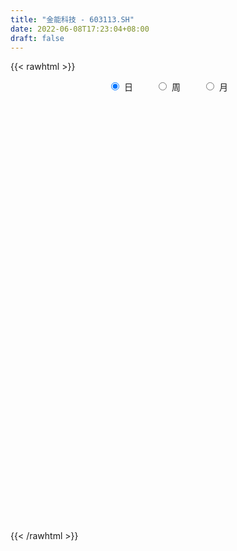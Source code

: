 ```yaml
---
title: "金能科技 - 603113.SH"
date: 2022-06-08T17:23:04+08:00
draft: false
---
```

{{< rawhtml >}}
    <div style="text-align: center">
        <label style="padding: 1rem;"><input style="margin-right: .5rem" type="radio" name="period" value="D" checked onclick="period_change(this)">日</label>
        <label style="padding: 1rem;"><input style="margin-right: .5rem" type="radio" name="period" value="W" onclick="period_change(this)">周</label>
        <label style="padding: 1rem;"><input style="margin-right: .5rem" type="radio" name="period" value="M" onclick="period_change(this)">月</label>
    </div>
    <div id="chart" style="height: 700px;"></div> 
    <script type="text/javascript">
        const D_v = [49098.27,75308.27,68709.19,52502.98,70416.43,43916.92,49203.55,87596.33,54214.1,42674.81,78078.35,116352.27,96039.56,100617.26,65428.27,101009.67,60878.85,77804.55,129283.69,86785.03,63926.36,130128.92,269046.18,283647.27,178172.37,128021.52,116287.78,169220.69,81526.37,100699.92,85004.91,245554.66,348977.64,343216.64,316902.89,188499.09,247226.34,150256.74,237255.64,215055.11,190620.48,196820.15,128025.07,219208.61,199904.05,267764.33,273461.3,208988.67,123655.13,115190.95,164227.63,151429.34,128322.36,181379.61,160317.48,108492.29,88401.23,111724.56,98663.4,87748.66,97242.36,72726.49,79627.74,89019.85,103041.72,65074.9,46572.0,71833.42,81462.04,57570.28,62318.48,61913.0,88337.78,186844.57,100925.7,86169.87,109407.39,71094.69,78651.5,93863.11,70324.16,65303.44,42533.69,54529.0,40817.0,29629.0,43041.29,67235.04,36165.0,40210.11,75121.35,41573.05,36851.44,39409.21,43753.47,35516.0,47321.2,69356.56,40655.67,32587.6,53397.17,57164.68,49413.0,30899.95,39110.94,36933.14,41697.34,34796.71,39612.78,35192.41,41314.0,115192.44,84313.1,77592.74,176950.39,120952.65,103541.47,133291.44,143377.1,124157.91,149643.18,84095.06,174065.89,209803.31,136222.23,100331.04,136770.99,240680.98,157530.85,536374.0600000001,420840.75,201624.71,199244.12,164357.09,134578.41,195994.66,184999.95,104499.54,123620.83,269476.63,157494.93,133681.48,85613.61,96141.91,62135.93,108812.25,158154.05,110090.32,117542.39,82012.85,81392.4,168393.7,368265.29,287782.27,227555.49,182648.69,212112.88,198413.0,134699.98,165634.28,210787.11,181860.32,151140.2,188045.12,135372.47,149689.61,236593.18,359833.11,217267.2,241929.25,199596.17,274267.18,200859.86,264123.68,158757.79,153970.13,151343.69,246395.36,190961.24,151542.04,260764.34,185320.38,135866.07,246408.96,190538.89,274914.78,280410.74,265977.28,217130.87,149508.33,208228.16,208310.41,297137.56,140221.53,162661.24,104487.03,126814.21,123265.27,65559.88,70758.73,133993.34,111077.74,90528.7,94843.58,81765.85,129260.2,200725.83,158360.91,186754.48,117718.55,69683.46,109834.58,68737.04,94806.35,50630.19,81320.59,50644.62,54531.64,115689.36,63333.49,75931.43,48464.58,166475.05,96784.0,452507.93,185061.75,165163.78,80111.85,104465.08,72484.1,174630.33,81662.59,61305.67,86439.26,145786.93,158646.06,126773.49,147775.39,118780.04,63948.15,77129.67,57279.2,151692.68,93736.78,96475.29,145836.11,76941.24,107218.86,98020.33,74580.53,62998.33,72501.22,71070.96,92022.01,171939.38,104744.84,91526.08,94940.28,70435.23,132117.08,100060.03,89276.34,80538.75,65032.74,83581.16,59854.29,96598.98,79840.95,53333.45,43316.37,105383.7,82530.82,49121.77,33739.88,42117.08,31650.08,51553.85,67015.74,31928.97,75919.51,94826.02,75387.83,91532.35,76668.65,58554.65,65570.14,72281.98,65361.67,56187.18,94398.24,139218.53,120910.54,154222.71,185982.59,122983.63,77791.53,90849.66,74257.76,77646.24,137723.44,78687.92,100825.51,59681.77,94911.94,79907.54,128220.38,145773.48,283760.49,220558.72,186487.42,181071.24,245673.29,215706.84,197506.54,267964.88,258191.85,300696.68,218710.86,248553.79,249948.62,207911.55,153766.73,243038.7,233952.99,336855.94,229347.09,203004.98,188319.92,166941.09,265977.35,263669.15,238383.42,301499.79,292426.82,200976.36,134990.11,203809.88,96938.63,109544.93,99366.36,227372.54,95791.09,75939.23,78163.86,125849.04,135798.82,160088.97,123797.63,136949.61,115487.32,88215.03,104067.43,149957.34,144074.51,136728.61,149075.83,105919.77,93573.95,104532.8,104041.97,64220.0,70858.39,77411.33,101975.41,63332.55,76271.74,162467.62,345276.52,370915.28,291121.68,186335.19,123484.51,125541.2,136817.35,138524.16,127889.89,347179.08,548436.24,314132.4,265314.86,236308.54,208667.59,228976.35,161313.52,235756.09,143562.44,135832.53,297939.51,239139.72,202169.35,176627.74,167825.74,238223.06,293860.47,302663.42,234592.01,149519.55,263023.86,273271.06,146133.2,219627.58,121251.39,122417.59,69841.16,118217.1,69940.19,101554.84,151513.78,70580.01,69841.64,74659.95,125520.0,59913.22,69107.21,82023.37,62418.14,64506.38,61262.53,61778.11,106771.15,81410.25,56382.71,88504.0,63654.95,47227.0,57729.09,57349.08,72972.0,59321.05,64806.63,60908.63,100053.97,134621.88,88123.76,78984.09,78286.0,267232.52,154304.66,142545.61,137394.04,112821.79,99356.35,68349.17,92715.38,148847.08,175706.11,107659.9,110424.18,100033.99,117636.88,214758.95,233009.38,112518.0,103539.59,87694.58,107633.12,90193.06,78218.95,98573.03,130132.59,92359.31,91546.93,77936.26,119488.12,175457.19,294427.99,142981.26,176984.88,158492.0,131252.38,242696.57,181726.71,156605.37,103337.95,99540.31,107190.94,89475.91,71818.79,54354.0,72198.52,86221.23,63924.62,57467.63,82297.74,57245.49,89639.66,58142.72,118198.15,83660.43,117110.91,61062.24,72803.05,80297.78,67459.86,58695.91,61287.49,48580.16,82861.06,92020.18,105718.51]
const D_histogram = [0.0,0.0146780627,0.0052061396,0.0053328535,-0.0070501126,-0.0093779303,-0.0020690904,0.0115395709,0.0175081458,0.0202498053,0.0309898472,0.0569584802,0.0584339521,0.0685977678,0.0637346411,0.0699842394,0.0610139504,0.0562370144,0.05803969,0.048423316,0.0307670893,0.0453031512,0.0887241061,0.1471329573,0.1738862757,0.1592162683,0.1260090059,0.1043345364,0.0703653577,0.0571138557,0.0497541642,0.1152828296,0.2119496283,0.2625940925,0.242848679,0.2183946149,0.2102805391,0.1555564121,0.1436934461,0.1372913897,0.0743462131,-0.0004872032,-0.0558735771,-0.0303079355,-0.0018611487,-0.028616869,-0.0106470988,-0.0402286624,-0.0635105387,-0.1006239644,-0.0887104802,-0.0739318097,-0.078385165,-0.0715063147,-0.1043091753,-0.1351375529,-0.1525934562,-0.183379252,-0.2007046898,-0.23311665,-0.2561615493,-0.2721816371,-0.2619169002,-0.2268221811,-0.185783556,-0.1689125221,-0.1606687449,-0.131094902,-0.0945087183,-0.0794805511,-0.0721894138,-0.0763471425,-0.071334417,-0.0230215967,-0.0062088269,0.0091384185,0.0367816316,0.0297554783,-0.0121019677,-0.0595292878,-0.1148457424,-0.1579055309,-0.1613097893,-0.1559052079,-0.1436310405,-0.1337489841,-0.10834868,-0.06601012,-0.0380983551,-0.0263489627,-0.0003968112,0.0005507956,-0.009119479,-0.0096008799,0.0097641315,0.0162803771,0.0367007488,0.0717017825,0.0946981585,0.0959853707,0.1101828704,0.1187133701,0.1025524968,0.0849307005,0.0626561789,0.0365757505,0.0087554924,0.0036193534,0.0097712933,0.0137191438,0.000731053,0.0186503379,0.0447490747,0.057273633,0.1102808408,0.1492556429,0.1662028947,0.1840309078,0.1921224745,0.1830385397,0.1402739874,0.1172499271,0.1330656133,0.1472040434,0.1451746482,0.1200235425,0.1165248161,0.1501277427,0.1538274431,0.2397099179,0.2495246003,0.2475924903,0.1957150312,0.1505441147,0.0892653604,-0.0078185436,-0.0896902944,-0.1575310876,-0.2126621766,-0.2168853549,-0.2446442735,-0.2659968768,-0.2707595236,-0.2578753591,-0.2493344136,-0.1968082659,-0.1285906368,-0.0710516572,-0.0970886854,-0.1024475641,-0.1230493078,-0.0631379997,0.0716821795,0.1447528276,0.2170793189,0.2291317778,0.1945934737,0.1417926687,0.0870099562,0.0202568,-0.0192754016,-0.0421824669,-0.0278451848,-0.0361625278,-0.0236993819,-0.0294432297,0.0648120756,0.1726219861,0.2420393416,0.3521254352,0.3879546568,0.5001994532,0.4829227756,0.4391527315,0.3079567787,0.2270569517,0.2790461815,0.3299179005,0.2892402568,0.2347740565,0.10314796,0.0529925888,0.0398173439,-0.0816821219,-0.0379690315,0.0502933944,0.2383181862,0.2442615244,0.0905390893,-0.05329847,-0.2553926603,-0.2537193621,-0.2929547983,-0.2727817607,-0.2496317836,-0.2801437081,-0.301846755,-0.3857641423,-0.4063951013,-0.3706735247,-0.2981063082,-0.1857861314,-0.0648631372,-0.0506765326,-0.0095682699,-0.1349613538,-0.2333888947,-0.3545338221,-0.5382802633,-0.580649993,-0.5806408067,-0.4761652239,-0.4044155994,-0.3713336997,-0.296367297,-0.2060610006,-0.1448658451,-0.0633132799,0.0096373297,0.0784556564,0.0541055386,0.0229283552,-0.0320056286,-0.1760966104,-0.2666445386,-0.2787113577,-0.2486162322,-0.2141656352,-0.1610721743,-0.1012625648,-0.0012191493,0.0741280091,0.1234954905,0.1677499035,0.2188608516,0.3195926191,0.3420321976,0.3861960051,0.3316525748,0.2760569644,0.1933691431,0.1326940689,0.1639992525,0.1820179458,0.1858822625,0.1738668867,0.1183086536,0.0266142264,0.012742943,0.0183535081,0.0288190291,0.0583058306,0.0067769053,-0.0098823595,0.0421585513,0.0527486332,0.0124320519,0.0220653668,-0.0173210566,0.0027404534,0.0328396306,0.0707684096,0.055933679,-0.0021710232,-0.0760493162,-0.1142865549,-0.1834410975,-0.1932640456,-0.1987670386,-0.1880573284,-0.1392388379,-0.0911124769,-0.0712621944,-0.0508676747,-0.0629940462,-0.0717502628,-0.0784097594,-0.0532329571,-0.0303600893,-0.0623916042,-0.0912768826,-0.1037043757,-0.0698288998,-0.0436479893,-0.0184574341,-0.0072914329,-0.0093135319,-0.0284089204,-0.0443762216,-0.0472338974,0.0056078169,0.0503728703,0.0116711411,-0.0869163921,-0.0696159858,-0.0601995907,0.0083746833,0.0389383219,0.0522829823,0.1140050119,0.1495849672,0.1984823142,0.2182495448,0.2399229227,0.2362191607,0.2698721029,0.3175403244,0.2992946825,0.2610696507,0.1983290036,0.1051904345,0.105493616,0.0875267454,0.0824634576,0.0964143634,0.0549615495,0.0944259557,0.1248878051,0.0846460341,0.1149624832,0.11298553,0.0835938731,0.1187796993,0.1438247942,0.2189472383,0.1889175628,0.1981469918,0.1231959761,0.0540137469,0.0225832985,0.0310891618,0.054536932,-0.0186644402,-0.2021705832,-0.3687901166,-0.4590908876,-0.554488711,-0.5829989008,-0.5833544866,-0.5385498466,-0.5527147673,-0.518875406,-0.4580918905,-0.3934115923,-0.2955976645,-0.2038062427,-0.1526839619,-0.0898172761,-0.0979851318,-0.0785487781,-0.0573285606,-0.0736244089,-0.1226233666,-0.1707647873,-0.1637635524,-0.1802678094,-0.1515165554,-0.1236416473,-0.1198316427,-0.0691285255,-0.0304628721,0.0050822122,0.0425400585,0.0542473386,0.075242549,0.0848327418,0.1242308274,0.2252740041,0.3138342929,0.3553894193,0.3498161649,0.3397256774,0.30230782,0.2471196519,0.2048212223,0.1857540651,0.2641487664,0.3121270214,0.3161163315,0.2928809571,0.2888700714,0.258808165,0.2280820649,0.1654835203,0.1515444874,0.1110537029,0.0653629244,0.0824767651,0.0561835976,0.0473300471,0.0465726707,0.0304017211,0.0359807375,0.0458832695,0.103820731,0.0807398979,0.0583202347,-0.0022096195,-0.0808953854,-0.1302756418,-0.1826529657,-0.2011997759,-0.2277439247,-0.2216521962,-0.1942809036,-0.1673275681,-0.1563458279,-0.1804830001,-0.1809211705,-0.1635172337,-0.1514242799,-0.1748577854,-0.1717065567,-0.1631535497,-0.1902200906,-0.1771330705,-0.1819187321,-0.1653323106,-0.1154212909,-0.0488909382,0.0004291795,0.0408430716,0.0638904117,0.0593826955,0.0530211997,0.0750665504,0.0855102444,0.1038942898,0.1171202027,0.1108365938,0.1102705187,0.0754140071,0.0392273889,0.028265353,0.0336238223,0.0469396027,0.0842213274,0.0928966331,0.0593629499,-0.0124056283,-0.0724397637,-0.0950033654,-0.1035308121,-0.1395919234,-0.2092091835,-0.2300003119,-0.2224031041,-0.1758441648,-0.1407280408,-0.1162186792,-0.0808702438,-0.0461403803,-0.0218099556,-0.0007561929,0.0037401625,0.018674254,0.0297524344,0.0422324927,0.0618606822,0.0682066541,0.0670158195,0.0361218547,0.030267385,0.040983278,0.0901479479,0.1210618562,0.1124748158,0.141226274,0.1156086776,0.0678420351,-0.038682891,-0.1687058726,-0.2769003203,-0.3044834416,-0.3125861984,-0.2652221749,-0.1939055263,-0.1606502009,-0.1239101714,-0.0840768472,-0.0454775596,-0.0089333515,0.0257037791,0.0636530371,0.0887802986,0.1139240698,0.1330332186,0.1700293991,0.2025081829,0.1936153329,0.1926397955,0.2000678104,0.1985159158,0.1877735997,0.1714060613,0.1596382066,0.1471773274,0.1473633794,0.1347090066,0.132231784]
const D_fast = [0.0,0.0183475783,0.0101771901,0.0116371174,-0.0025083768,-0.0071806771,-0.0003891098,0.0161044442,0.0264500556,0.0342541664,0.0527416701,0.0929499232,0.109033883,0.1363471407,0.1474176743,0.1711633325,0.177446531,0.1867288486,0.2030414467,0.2055309017,0.1955664473,0.221428297,0.2870302785,0.382222369,0.4524472563,0.477581316,0.4758763051,0.4802854697,0.4639076303,0.4649345923,0.4700134418,0.5643628146,0.7140170205,0.8303100077,0.8712767641,0.9014213536,0.9458774126,0.9300423886,0.9541027842,0.9820235752,0.9376649519,0.8627097348,0.7933549665,0.8113436243,0.839325124,0.8054151864,0.8207231819,0.7810844527,0.7419249417,0.6796555249,0.669391389,0.6656871071,0.6416374606,0.6306397322,0.5717595778,0.507146812,0.4515425446,0.3749119358,0.3074103256,0.2167192028,0.1296339163,0.0455684192,-0.009646069,-0.0312568952,-0.036664159,-0.0620212557,-0.0939446647,-0.0971445474,-0.0841855432,-0.0890275138,-0.09978373,-0.1230282443,-0.135849123,-0.0932917019,-0.0780311389,-0.0603992887,-0.0235606678,-0.0231479515,-0.0680308895,-0.1303405316,-0.2143684217,-0.296904593,-0.3406362987,-0.3742080192,-0.397841612,-0.4213968016,-0.4230836675,-0.3972476375,-0.3788604614,-0.3736983096,-0.347845361,-0.3467600552,-0.3587101997,-0.3615918205,-0.3397857762,-0.3291994364,-0.2996038774,-0.2466773981,-0.2000064824,-0.1747229276,-0.1329797103,-0.0947708681,-0.0852936172,-0.0816827384,-0.0882932152,-0.105229706,-0.130861091,-0.1350923916,-0.1264976284,-0.1191199919,-0.1319253196,-0.1093434501,-0.0720574447,-0.0452144781,0.0353629399,0.1116516527,0.1701496282,0.2339853683,0.2901075536,0.3267832537,0.3190871982,0.3253756197,0.3744577092,0.4253971502,0.4596614171,0.4645161969,0.4901486746,0.5612835369,0.6034400981,0.7492500523,0.8214458848,0.8814118974,0.8784631961,0.8709283083,0.8319658941,0.7329273542,0.6286330298,0.5214094647,0.4131128315,0.3546683146,0.2657483276,0.177896505,0.1054439773,0.053859302,0.0000666441,0.0033907253,0.0394606952,0.0792367606,0.028927561,-0.0020432087,-0.0534072794,-0.0092804712,0.1434602529,0.2527191078,0.3793154289,0.4486508322,0.4627608966,0.4454082587,0.4123780353,0.3506890791,0.3063380271,0.272885345,0.2802613309,0.262903356,0.2694416565,0.2563370012,0.3667953255,0.5177607325,0.6476879233,0.8458053757,0.9786232615,1.2159179212,1.3193719375,1.3853900764,1.3311833182,1.3070477291,1.4287985042,1.5621496984,1.5937821189,1.5980094328,1.4921703262,1.4552631022,1.4520421933,1.310122197,1.3443430296,1.445178804,1.6927831424,1.7597918617,1.6287041989,1.4715420221,1.2055996668,1.1438431244,1.0313689886,0.9833465861,0.9440886173,0.8435407658,0.7463760301,0.5660176072,0.4437878729,0.3868410683,0.3848817078,0.4507553518,0.5554625617,0.5569800331,0.5956962284,0.436562806,0.2797880415,0.0700096585,-0.2483068485,-0.4358390764,-0.5809900918,-0.595555815,-0.6249100903,-0.6846616155,-0.6837870371,-0.6449959909,-0.6200172967,-0.5542930514,-0.4789331093,-0.3905008686,-0.4013246017,-0.4267696963,-0.4897050872,-0.6778202216,-0.8350292845,-0.916773943,-0.9488328756,-0.9679236874,-0.95509827,-0.9206043018,-0.8208656736,-0.7269865129,-0.6467451588,-0.56055327,-0.4547271089,-0.2740971867,-0.1661495588,-0.02543675,0.0029329634,0.0163515941,-0.0179939414,-0.0454954984,0.0268094983,0.090332678,0.1406675604,0.1721189063,0.1461378365,0.061096966,0.0504114183,0.0606103605,0.0782806387,0.1223438978,0.0725091989,0.0533793442,0.1159598928,0.139737133,0.1025285647,0.1176782213,0.0739615337,0.0947081571,0.1330172419,0.1886381233,0.1877868125,0.1291393545,0.0362487325,-0.030560145,-0.1455749619,-0.2037139215,-0.2589086742,-0.2952132961,-0.281204515,-0.2558562732,-0.2538215394,-0.2461439383,-0.2740188214,-0.3007126037,-0.3269745401,-0.3151059771,-0.2998231316,-0.3474525475,-0.3991570466,-0.4375106337,-0.4210923827,-0.4058234695,-0.3852472728,-0.3759041299,-0.3802546119,-0.4064522304,-0.433513587,-0.4481797372,-0.3939360687,-0.3365777977,-0.3723617416,-0.4926783729,-0.492781963,-0.4984154656,-0.4277475208,-0.3874493016,-0.3610338957,-0.2708106131,-0.197834416,-0.0993164905,-0.0249868737,0.0566672348,0.1120182631,0.2131392309,0.3401925336,0.3967705624,0.4238129432,0.410654547,0.3438135865,0.370490172,0.3744049878,0.3899575644,0.428012061,0.4002996345,0.4633705297,0.5250543304,0.5059740679,0.5650311378,0.5913005671,0.5828073784,0.6476881295,0.708689423,0.8385486766,0.8557483918,0.9145145687,0.870362547,0.8146837546,0.7888991308,0.8051772845,0.8422592877,0.7643918054,0.5303430167,0.2715259541,0.0664524612,-0.16756754,-0.3418274549,-0.4880216624,-0.577854484,-0.7301980965,-0.8260775868,-0.8798170439,-0.9134896438,-0.889575132,-0.8487352709,-0.8357839806,-0.7953716138,-0.8280357524,-0.8282365933,-0.8213485159,-0.8560504665,-0.9357052658,-1.0265378833,-1.0604775365,-1.1220487459,-1.1311766308,-1.1342121345,-1.1603600405,-1.1269390547,-1.0958891193,-1.059073482,-1.010980621,-0.9857115063,-0.9459056586,-0.9151072803,-0.8446514879,-0.6872898102,-0.5202709481,-0.389868467,-0.3079876802,-0.2331467483,-0.1949876506,-0.1883959058,-0.1794890298,-0.1521176708,-0.0076857779,0.1183242325,0.2013426255,0.2513274904,0.3195341225,0.3541742574,0.3804686735,0.359241009,0.3831880979,0.3704607391,0.3411106917,0.3788437237,0.3665964555,0.3695754169,0.3804612081,0.3718906889,0.3864648896,0.407838239,0.4917308832,0.4888350247,0.4809954201,0.419913161,0.3210035487,0.2390543819,0.1410138166,0.0721670625,-0.0113130676,-0.0606343881,-0.0818333214,-0.096711878,-0.1248165947,-0.1940745169,-0.23974298,-0.2632183516,-0.2889814678,-0.3561294196,-0.3959048301,-0.4281402106,-0.5027617741,-0.5339580216,-0.5842233662,-0.6089700224,-0.5879143254,-0.5336067072,-0.4841792946,-0.4335546347,-0.3945346916,-0.384196734,-0.3773029298,-0.3364909415,-0.3046696865,-0.2603120685,-0.217806105,-0.1963805654,-0.1693790108,-0.1853820207,-0.2117617917,-0.2156574893,-0.2018930645,-0.1768423833,-0.1185053268,-0.0866058628,-0.1052988085,-0.1801687938,-0.2583128701,-0.3046273131,-0.3390374629,-0.4099965551,-0.531916111,-0.6102073173,-0.6582108857,-0.6556129875,-0.6556788737,-0.660224182,-0.6450933075,-0.621898539,-0.6030206032,-0.5821558888,-0.5767244927,-0.5571218378,-0.5386055487,-0.5155673672,-0.4804740072,-0.4570763718,-0.4415132515,-0.4633767526,-0.461664376,-0.4407026635,-0.3690010066,-0.3078216343,-0.2882899707,-0.224231944,-0.220947371,-0.2517535048,-0.3679491537,-0.5401486033,-0.7175681311,-0.8212721129,-0.9075214193,-0.9264629394,-0.9036226724,-0.9105298972,-0.9047674106,-0.8859532983,-0.8587234006,-0.8244125303,-0.7833494549,-0.7294869377,-0.6821646015,-0.6285398128,-0.5761723594,-0.4966688291,-0.4135629996,-0.3740520164,-0.3268676049,-0.2694226374,-0.221345553,-0.1851444693,-0.1586604923,-0.1305187953,-0.1061853427,-0.0691584458,-0.048135567,-0.0175548436]
const D_slow = [0.0,0.0036695157,0.0049710506,0.0063042639,0.0045417358,0.0021972532,0.0016799806,0.0045648733,0.0089419098,0.0140043611,0.0217518229,0.0359914429,0.050599931,0.0677493729,0.0836830332,0.101179093,0.1164325806,0.1304918342,0.1450017567,0.1571075857,0.164799358,0.1761251458,0.1983061724,0.2350894117,0.2785609806,0.3183650477,0.3498672992,0.3759509333,0.3935422727,0.4078207366,0.4202592777,0.4490799851,0.5020673921,0.5677159153,0.628428085,0.6830267387,0.7355968735,0.7744859765,0.8104093381,0.8447321855,0.8633187388,0.863196938,0.8492285437,0.8416515598,0.8411862726,0.8340320554,0.8313702807,0.8213131151,0.8054354804,0.7802794893,0.7581018693,0.7396189168,0.7200226256,0.7021460469,0.6760687531,0.6422843649,0.6041360008,0.5582911878,0.5081150154,0.4498358529,0.3857954655,0.3177500563,0.2522708312,0.1955652859,0.1491193969,0.1068912664,0.0667240802,0.0339503547,0.0103231751,-0.0095469627,-0.0275943161,-0.0466811018,-0.064514706,-0.0702701052,-0.0718223119,-0.0695377073,-0.0603422994,-0.0529034298,-0.0559289218,-0.0708112437,-0.0995226793,-0.1389990621,-0.1793265094,-0.2183028114,-0.2542105715,-0.2876478175,-0.3147349875,-0.3312375175,-0.3407621063,-0.3473493469,-0.3474485498,-0.3473108509,-0.3495907206,-0.3519909406,-0.3495499077,-0.3454798134,-0.3363046262,-0.3183791806,-0.294704641,-0.2707082983,-0.2431625807,-0.2134842382,-0.187846114,-0.1666134389,-0.1509493941,-0.1418054565,-0.1396165834,-0.1387117451,-0.1362689217,-0.1328391358,-0.1326563725,-0.127993788,-0.1168065194,-0.1024881111,-0.0749179009,-0.0376039902,0.0039467335,0.0499544604,0.0979850791,0.143744714,0.1788132108,0.2081256926,0.2413920959,0.2781931068,0.3144867688,0.3444926545,0.3736238585,0.4111557942,0.449612655,0.5095401344,0.5719212845,0.6338194071,0.6827481649,0.7203841936,0.7427005337,0.7407458978,0.7183233242,0.6789405523,0.6257750081,0.5715536694,0.5103926011,0.4438933818,0.3762035009,0.3117346612,0.2494010577,0.2001989913,0.1680513321,0.1502884178,0.1260162464,0.1004043554,0.0696420284,0.0538575285,0.0717780734,0.1079662803,0.16223611,0.2195190544,0.2681674229,0.30361559,0.3253680791,0.3304322791,0.3256134287,0.315067812,0.3081065158,0.2990658838,0.2931410383,0.2857802309,0.3019832498,0.3451387464,0.4056485818,0.4936799405,0.5906686047,0.715718468,0.8364491619,0.9462373448,1.0232265395,1.0799907774,1.1497523228,1.2322317979,1.3045418621,1.3632353762,1.3890223662,1.4022705134,1.4122248494,1.3918043189,1.3823120611,1.3948854097,1.4544649562,1.5155303373,1.5381651096,1.5248404921,1.460992327,1.3975624865,1.3243237869,1.2561283468,1.1937204009,1.1236844738,1.0482227851,0.9517817495,0.8501829742,0.757514593,0.682988016,0.6365414831,0.6203256988,0.6076565657,0.6052644982,0.5715241598,0.5131769361,0.4245434806,0.2899734148,0.1448109166,-0.0003492851,-0.1193905911,-0.220494491,-0.3133279159,-0.3874197401,-0.4389349903,-0.4751514516,-0.4909797715,-0.4885704391,-0.468956525,-0.4554301403,-0.4496980515,-0.4576994587,-0.5017236113,-0.5683847459,-0.6380625853,-0.7002166434,-0.7537580522,-0.7940260957,-0.819341737,-0.8196465243,-0.801114522,-0.7702406494,-0.7283031735,-0.6735879606,-0.5936898058,-0.5081817564,-0.4116327551,-0.3287196114,-0.2597053703,-0.2113630845,-0.1781895673,-0.1371897542,-0.0916852678,-0.0452147021,-0.0017479804,0.0278291829,0.0344827396,0.0376684753,0.0422568523,0.0494616096,0.0640380673,0.0657322936,0.0632617037,0.0738013415,0.0869884998,0.0900965128,0.0956128545,0.0912825903,0.0919677037,0.1001776113,0.1178697137,0.1318531335,0.1313103777,0.1122980486,0.0837264099,0.0378661355,-0.0104498759,-0.0601416355,-0.1071559676,-0.1419656771,-0.1647437963,-0.1825593449,-0.1952762636,-0.2110247752,-0.2289623409,-0.2485647807,-0.26187302,-0.2694630423,-0.2850609434,-0.307880164,-0.3338062579,-0.3512634829,-0.3621754802,-0.3667898387,-0.368612697,-0.37094108,-0.37804331,-0.3891373654,-0.4009458398,-0.3995438856,-0.386950668,-0.3840328827,-0.4057619808,-0.4231659772,-0.4382158749,-0.4361222041,-0.4263876236,-0.413316878,-0.384815625,-0.3474193832,-0.2977988047,-0.2432364185,-0.1832556878,-0.1242008977,-0.0567328719,0.0226522092,0.0974758798,0.1627432925,0.2123255434,0.238623152,0.264996556,0.2868782424,0.3074941068,0.3315976976,0.345338085,0.3689445739,0.4001665252,0.4213280337,0.4500686546,0.4783150371,0.4992135053,0.5289084302,0.5648646287,0.6196014383,0.666830829,0.7163675769,0.747166571,0.7606700077,0.7663158323,0.7740881227,0.7877223557,0.7830562457,0.7325135999,0.6403160707,0.5255433488,0.3869211711,0.2411714459,0.0953328242,-0.0393046374,-0.1774833292,-0.3072021807,-0.4217251534,-0.5200780515,-0.5939774676,-0.6449290282,-0.6831000187,-0.7055543377,-0.7300506207,-0.7496878152,-0.7640199553,-0.7824260576,-0.8130818992,-0.855773096,-0.8967139841,-0.9417809365,-0.9796600753,-1.0105704872,-1.0405283978,-1.0578105292,-1.0654262472,-1.0641556942,-1.0535206795,-1.0399588449,-1.0211482076,-0.9999400222,-0.9688823153,-0.9125638143,-0.8341052411,-0.7452578863,-0.657803845,-0.5728724257,-0.4972954707,-0.4355155577,-0.3843102521,-0.3378717359,-0.2718345443,-0.1938027889,-0.114773706,-0.0415534667,0.0306640511,0.0953660924,0.1523866086,0.1937574887,0.2316436105,0.2594070362,0.2757477673,0.2963669586,0.310412858,0.3222453698,0.3338885374,0.3414889677,0.3504841521,0.3619549695,0.3879101522,0.4080951267,0.4226751854,0.4221227805,0.4018989341,0.3693300237,0.3236667823,0.2733668383,0.2164308571,0.1610178081,0.1124475822,0.0706156902,0.0315292332,-0.0135915168,-0.0588218095,-0.0997011179,-0.1375571879,-0.1812716342,-0.2241982734,-0.2649866608,-0.3125416835,-0.3568249511,-0.4023046341,-0.4436377118,-0.4724930345,-0.484715769,-0.4846084742,-0.4743977063,-0.4584251033,-0.4435794295,-0.4303241295,-0.4115574919,-0.3901799308,-0.3642063584,-0.3349263077,-0.3072171592,-0.2796495296,-0.2607960278,-0.2509891806,-0.2439228423,-0.2355168867,-0.2237819861,-0.2027266542,-0.1795024959,-0.1646617584,-0.1677631655,-0.1858731064,-0.2096239478,-0.2355066508,-0.2704046317,-0.3227069275,-0.3802070055,-0.4358077815,-0.4797688227,-0.5149508329,-0.5440055027,-0.5642230637,-0.5757581587,-0.5812106476,-0.5813996959,-0.5804646552,-0.5757960917,-0.5683579831,-0.5577998599,-0.5423346894,-0.5252830259,-0.508529071,-0.4994986073,-0.4919317611,-0.4816859415,-0.4591489546,-0.4288834905,-0.4007647866,-0.365458218,-0.3365560486,-0.3195955399,-0.3292662626,-0.3714427308,-0.4406678108,-0.5167886712,-0.5949352208,-0.6612407646,-0.7097171461,-0.7498796964,-0.7808572392,-0.801876451,-0.8132458409,-0.8154791788,-0.809053234,-0.7931399747,-0.7709449001,-0.7424638826,-0.709205578,-0.6666982282,-0.6160711825,-0.5676673493,-0.5195074004,-0.4694904478,-0.4198614688,-0.3729180689,-0.3300665536,-0.2901570019,-0.2533626701,-0.2165218252,-0.1828445736,-0.1497866276]
const D_data = [['2020-05-18', 9.9, 9.9, 9.86, 10.02],['2020-05-19', 10.0, 10.13, 9.99, 10.28],['2020-05-20', 10.07, 9.85, 9.82, 10.11],['2020-05-21', 9.86, 9.95, 9.83, 9.98],['2020-05-22', 9.97, 9.76, 9.75, 10.14],['2020-05-25', 9.74, 9.84, 9.63, 9.84],['2020-05-26', 9.81, 9.97, 9.79, 9.98],['2020-05-27', 9.92, 10.11, 9.86, 10.26],['2020-05-28', 10.07, 10.08, 9.95, 10.18],['2020-05-29', 10.05, 10.08, 10.04, 10.18],['2020-06-01', 10.13, 10.24, 10.09, 10.31],['2020-06-02', 10.3, 10.57, 10.26, 10.57],['2020-06-03', 10.54, 10.39, 10.38, 10.61],['2020-06-04', 10.45, 10.59, 10.32, 10.7],['2020-06-05', 10.69, 10.48, 10.37, 10.69],['2020-06-08', 10.53, 10.69, 10.51, 10.82],['2020-06-09', 10.6, 10.56, 10.51, 10.66],['2020-06-10', 10.59, 10.64, 10.42, 10.76],['2020-06-11', 10.62, 10.78, 10.57, 10.95],['2020-06-12', 10.59, 10.68, 10.53, 10.85],['2020-06-15', 10.68, 10.56, 10.52, 10.82],['2020-06-16', 10.62, 11.01, 10.56, 11.07],['2020-06-17', 11.18, 11.61, 11.1, 11.65],['2020-06-18', 11.5, 12.2, 11.47, 12.36],['2020-06-19', 12.17, 12.2, 12.04, 12.39],['2020-06-22', 12.29, 11.89, 11.89, 12.35],['2020-06-23', 11.88, 11.69, 11.67, 11.95],['2020-06-24', 11.64, 11.83, 11.64, 12.14],['2020-06-29', 11.78, 11.65, 11.55, 11.88],['2020-06-30', 11.7, 11.89, 11.7, 12.1],['2020-07-01', 12.0, 12.01, 11.81, 12.13],['2020-07-02', 12.11, 13.21, 12.02, 13.21],['2020-07-03', 13.6, 14.24, 13.4, 14.48],['2020-07-06', 13.93, 14.33, 13.53, 14.38],['2020-07-07', 14.34, 13.82, 13.79, 14.34],['2020-07-08', 13.72, 13.92, 13.66, 14.09],['2020-07-09', 13.85, 14.31, 13.79, 14.46],['2020-07-10', 14.14, 13.81, 13.77, 14.2],['2020-07-13', 13.82, 14.4, 13.82, 14.75],['2020-07-14', 14.35, 14.65, 14.21, 15.1],['2020-07-15', 14.67, 13.96, 13.8, 14.78],['2020-07-16', 13.98, 13.59, 13.48, 14.35],['2020-07-17', 13.61, 13.58, 13.27, 13.9],['2020-07-20', 13.74, 14.6, 13.68, 14.73],['2020-07-21', 14.71, 14.89, 14.45, 15.06],['2020-07-22', 15.11, 14.31, 14.27, 15.29],['2020-07-23', 14.1, 14.95, 13.94, 15.05],['2020-07-24', 14.87, 14.42, 14.34, 15.21],['2020-07-27', 14.68, 14.43, 14.23, 14.79],['2020-07-28', 14.25, 14.14, 14.0, 14.64],['2020-07-29', 14.2, 14.72, 13.81, 14.86],['2020-07-30', 14.8, 14.87, 14.6, 14.97],['2020-07-31', 14.8, 14.7, 14.35, 14.87],['2020-08-03', 14.7, 14.89, 14.61, 15.1],['2020-08-04', 14.83, 14.35, 14.21, 14.83],['2020-08-05', 14.3, 14.2, 14.11, 14.45],['2020-08-06', 14.21, 14.21, 14.04, 14.4],['2020-08-07', 14.39, 13.86, 13.68, 14.45],['2020-08-10', 13.71, 13.82, 13.36, 13.95],['2020-08-11', 13.65, 13.39, 13.34, 13.9],['2020-08-12', 13.29, 13.22, 12.94, 13.44],['2020-08-13', 13.3, 13.04, 13.0, 13.45],['2020-08-14', 13.05, 13.18, 12.84, 13.21],['2020-08-17', 13.18, 13.45, 13.1, 13.51],['2020-08-18', 13.49, 13.59, 13.38, 13.85],['2020-08-19', 13.65, 13.32, 13.22, 13.65],['2020-08-20', 13.33, 13.16, 13.14, 13.37],['2020-08-21', 13.2, 13.42, 13.17, 13.51],['2020-08-24', 13.42, 13.6, 13.21, 13.62],['2020-08-25', 13.61, 13.4, 13.38, 13.7],['2020-08-26', 13.35, 13.3, 13.28, 13.64],['2020-08-27', 13.33, 13.1, 13.01, 13.38],['2020-08-28', 13.08, 13.15, 12.79, 13.18],['2020-08-31', 13.22, 13.79, 13.19, 14.28],['2020-09-01', 13.86, 13.55, 13.41, 13.86],['2020-09-02', 13.63, 13.61, 13.44, 13.75],['2020-09-03', 13.68, 13.89, 13.61, 13.99],['2020-09-04', 13.66, 13.53, 13.35, 13.66],['2020-09-07', 13.5, 12.96, 12.94, 13.58],['2020-09-08', 12.9, 12.61, 12.46, 13.02],['2020-09-09', 12.53, 12.15, 12.07, 12.62],['2020-09-10', 12.23, 11.91, 11.88, 12.4],['2020-09-11', 11.87, 12.13, 11.82, 12.19],['2020-09-14', 12.16, 12.09, 11.94, 12.29],['2020-09-15', 12.05, 12.07, 11.92, 12.1],['2020-09-16', 12.07, 11.95, 11.91, 12.12],['2020-09-17', 12.0, 12.1, 11.85, 12.15],['2020-09-18', 12.09, 12.38, 12.01, 12.44],['2020-09-21', 12.47, 12.3, 12.26, 12.47],['2020-09-22', 12.23, 12.13, 12.08, 12.33],['2020-09-23', 12.16, 12.35, 12.11, 12.57],['2020-09-24', 12.31, 12.06, 12.04, 12.33],['2020-09-25', 12.19, 11.85, 11.84, 12.19],['2020-09-28', 11.9, 11.88, 11.85, 12.17],['2020-09-29', 11.99, 12.13, 11.9, 12.2],['2020-09-30', 12.15, 12.0, 11.95, 12.2],['2020-10-09', 12.08, 12.22, 12.08, 12.35],['2020-10-12', 12.31, 12.55, 12.26, 12.63],['2020-10-13', 12.55, 12.58, 12.48, 12.62],['2020-10-14', 12.53, 12.41, 12.37, 12.58],['2020-10-15', 12.46, 12.66, 12.35, 12.74],['2020-10-16', 12.6, 12.71, 12.5, 12.85],['2020-10-19', 12.71, 12.44, 12.43, 12.79],['2020-10-20', 12.43, 12.38, 12.24, 12.48],['2020-10-21', 12.46, 12.25, 12.22, 12.46],['2020-10-22', 12.25, 12.09, 12.07, 12.29],['2020-10-23', 12.09, 11.92, 11.91, 12.18],['2020-10-26', 11.92, 12.1, 11.9, 12.14],['2020-10-27', 12.04, 12.23, 12.0, 12.37],['2020-10-28', 12.23, 12.22, 12.01, 12.29],['2020-10-29', 12.11, 11.97, 11.88, 12.11],['2020-10-30', 12.0, 12.36, 11.98, 12.64],['2020-11-02', 12.31, 12.59, 12.26, 12.68],['2020-11-03', 12.69, 12.55, 12.47, 12.79],['2020-11-04', 12.73, 13.29, 12.67, 13.46],['2020-11-05', 13.45, 13.46, 13.2, 13.56],['2020-11-06', 13.48, 13.46, 13.36, 13.64],['2020-11-09', 13.7, 13.71, 13.56, 13.97],['2020-11-10', 13.65, 13.82, 13.62, 14.26],['2020-11-11', 13.76, 13.77, 13.69, 14.2],['2020-11-12', 13.65, 13.36, 13.21, 13.79],['2020-11-13', 13.44, 13.56, 13.22, 13.58],['2020-11-16', 13.59, 14.16, 13.53, 14.29],['2020-11-17', 14.06, 14.37, 14.0, 14.95],['2020-11-18', 14.28, 14.36, 14.14, 14.55],['2020-11-19', 14.33, 14.15, 13.97, 14.48],['2020-11-20', 14.04, 14.49, 13.83, 14.6],['2020-11-23', 14.49, 15.2, 14.48, 15.3],['2020-11-24', 14.98, 15.11, 14.73, 15.21],['2020-11-25', 15.2, 16.61, 15.2, 16.62],['2020-11-26', 16.28, 16.19, 15.95, 16.87],['2020-11-27', 16.19, 16.35, 15.88, 16.64],['2020-11-30', 16.35, 15.85, 15.78, 16.56],['2020-12-01', 15.76, 15.91, 15.5, 16.05],['2020-12-02', 15.88, 15.62, 15.51, 15.98],['2020-12-03', 15.58, 14.88, 14.77, 15.6],['2020-12-04', 14.88, 14.65, 14.43, 14.97],['2020-12-07', 14.68, 14.42, 14.28, 14.7],['2020-12-08', 14.31, 14.19, 14.11, 14.38],['2020-12-09', 14.24, 14.58, 14.21, 15.07],['2020-12-10', 14.6, 14.09, 13.98, 14.8],['2020-12-11', 14.21, 13.9, 13.82, 14.69],['2020-12-14', 13.81, 13.88, 13.58, 14.35],['2020-12-15', 13.74, 13.96, 13.59, 14.07],['2020-12-16', 14.1, 13.8, 13.71, 14.16],['2020-12-17', 13.8, 14.37, 13.7, 14.47],['2020-12-18', 14.56, 14.79, 14.54, 15.02],['2020-12-21', 14.97, 14.94, 14.7, 15.08],['2020-12-22', 14.94, 13.93, 13.93, 14.95],['2020-12-23', 13.97, 14.04, 13.8, 14.26],['2020-12-24', 14.04, 13.7, 13.68, 14.05],['2020-12-25', 13.96, 14.75, 13.66, 15.06],['2020-12-28', 14.95, 16.23, 14.81, 16.23],['2020-12-29', 16.5, 16.12, 15.82, 16.87],['2020-12-30', 15.89, 16.67, 15.82, 16.85],['2020-12-31', 16.41, 16.35, 15.99, 16.52],['2021-01-04', 16.12, 15.91, 15.81, 16.35],['2021-01-05', 16.07, 15.62, 15.24, 16.13],['2021-01-06', 15.52, 15.44, 15.21, 15.77],['2021-01-07', 15.36, 15.05, 14.94, 15.75],['2021-01-08', 15.08, 15.15, 15.0, 15.65],['2021-01-11', 15.2, 15.21, 14.64, 15.34],['2021-01-12', 15.09, 15.67, 14.86, 15.67],['2021-01-13', 15.67, 15.42, 15.35, 16.12],['2021-01-14', 15.23, 15.71, 14.94, 16.04],['2021-01-15', 15.74, 15.52, 14.96, 15.89],['2021-01-18', 15.6, 17.07, 15.6, 17.07],['2021-01-19', 16.8, 17.93, 16.71, 18.4],['2021-01-20', 17.85, 18.15, 17.36, 18.34],['2021-01-21', 18.22, 19.45, 18.15, 19.8],['2021-01-22', 18.95, 19.29, 18.81, 19.65],['2021-01-25', 19.2, 21.1, 19.08, 21.22],['2021-01-26', 20.61, 20.24, 20.02, 21.07],['2021-01-27', 20.26, 20.24, 18.58, 20.9],['2021-01-28', 19.68, 19.11, 19.03, 20.05],['2021-01-29', 19.2, 19.53, 19.2, 20.18],['2021-02-01', 20.14, 21.48, 20.0, 21.48],['2021-02-02', 21.7, 22.16, 21.0, 23.11],['2021-02-03', 21.57, 21.47, 21.42, 22.56],['2021-02-04', 21.53, 21.44, 21.15, 22.7],['2021-02-05', 21.93, 20.3, 19.88, 23.17],['2021-02-08', 20.91, 21.09, 19.21, 21.4],['2021-02-09', 20.99, 21.62, 20.77, 22.0],['2021-02-10', 21.5, 20.08, 19.75, 21.77],['2021-02-18', 21.01, 22.09, 21.01, 22.09],['2021-02-19', 22.75, 23.21, 21.8, 23.74],['2021-02-22', 23.16, 25.53, 22.59, 25.53],['2021-02-23', 25.2, 24.18, 23.86, 26.2],['2021-02-24', 24.6, 22.13, 21.9, 24.93],['2021-02-25', 22.72, 21.68, 21.66, 23.11],['2021-02-26', 21.03, 20.1, 19.8, 21.14],['2021-03-01', 20.2, 22.11, 20.12, 22.11],['2021-03-02', 22.11, 21.47, 21.35, 23.58],['2021-03-03', 21.79, 22.12, 21.19, 22.23],['2021-03-04', 21.79, 22.24, 21.7, 23.09],['2021-03-05', 21.19, 21.5, 21.19, 22.4],['2021-03-08', 21.68, 21.39, 21.12, 23.06],['2021-03-09', 21.0, 20.19, 19.9, 21.7],['2021-03-10', 20.09, 20.51, 20.09, 20.7],['2021-03-11', 21.29, 21.06, 20.41, 21.42],['2021-03-12', 21.28, 21.65, 21.01, 22.43],['2021-03-15', 21.52, 22.55, 21.31, 23.18],['2021-03-16', 22.35, 23.28, 22.35, 23.65],['2021-03-17', 23.12, 22.35, 22.17, 23.12],['2021-03-18', 22.56, 22.9, 22.2, 23.5],['2021-03-19', 22.49, 20.61, 20.61, 22.54],['2021-03-22', 20.55, 20.27, 19.44, 20.55],['2021-03-23', 20.57, 19.22, 18.71, 20.6],['2021-03-24', 19.02, 17.3, 17.3, 19.22],['2021-03-25', 17.44, 18.04, 17.09, 18.15],['2021-03-26', 18.08, 18.0, 17.87, 18.23],['2021-03-29', 18.35, 19.16, 17.88, 19.27],['2021-03-30', 19.21, 18.85, 18.31, 19.24],['2021-03-31', 18.83, 18.3, 18.06, 18.97],['2021-04-01', 18.34, 18.8, 18.29, 18.9],['2021-04-02', 18.81, 19.18, 18.74, 19.43],['2021-04-06', 19.5, 19.02, 18.96, 19.75],['2021-04-07', 19.2, 19.51, 18.72, 19.6],['2021-04-08', 19.51, 19.73, 19.23, 20.45],['2021-04-09', 19.88, 20.03, 19.69, 20.46],['2021-04-12', 19.8, 18.97, 18.88, 19.99],['2021-04-13', 19.02, 18.7, 18.52, 19.28],['2021-04-14', 18.73, 18.1, 17.87, 19.55],['2021-04-15', 18.07, 16.29, 16.29, 18.09],['2021-04-16', 14.67, 16.07, 14.66, 16.78],['2021-04-19', 15.76, 16.47, 15.43, 16.63],['2021-04-20', 16.6, 16.74, 16.6, 17.65],['2021-04-21', 16.53, 16.68, 16.26, 16.95],['2021-04-22', 16.72, 16.89, 16.72, 17.36],['2021-04-23', 16.88, 17.06, 16.8, 17.3],['2021-04-26', 17.2, 17.84, 17.08, 18.18],['2021-04-27', 17.84, 17.92, 17.57, 18.13],['2021-04-28', 17.93, 17.9, 17.7, 18.18],['2021-04-29', 17.91, 18.1, 17.42, 18.15],['2021-04-30', 18.35, 18.5, 17.89, 18.78],['2021-05-06', 18.89, 19.66, 18.7, 19.74],['2021-05-07', 19.65, 19.2, 19.15, 19.87],['2021-05-10', 19.42, 19.88, 18.88, 19.89],['2021-05-11', 19.1, 18.85, 17.99, 19.15],['2021-05-12', 18.76, 18.74, 18.4, 19.14],['2021-05-13', 18.72, 18.18, 17.85, 18.74],['2021-05-14', 18.25, 18.17, 17.99, 18.4],['2021-05-17', 18.16, 19.34, 18.02, 19.68],['2021-05-18', 19.55, 19.43, 18.81, 19.55],['2021-05-19', 19.45, 19.45, 18.85, 19.59],['2021-05-20', 19.1, 19.37, 18.12, 19.5],['2021-05-21', 19.5, 18.76, 18.7, 19.63],['2021-05-24', 17.85, 17.97, 17.58, 18.6],['2021-05-25', 17.89, 18.68, 17.89, 19.32],['2021-05-26', 18.68, 18.92, 18.2, 19.25],['2021-05-27', 18.85, 19.05, 18.78, 19.37],['2021-05-28', 19.21, 19.44, 18.9, 19.55],['2021-05-31', 19.12, 18.4, 18.26, 19.2],['2021-06-01', 18.18, 18.66, 18.18, 18.75],['2021-06-02', 18.71, 19.64, 18.71, 20.12],['2021-06-03', 19.65, 19.34, 19.05, 19.8],['2021-06-04', 19.12, 18.66, 18.43, 19.12],['2021-06-07', 18.6, 19.23, 18.52, 19.37],['2021-06-08', 19.26, 18.55, 18.5, 19.36],['2021-06-09', 18.66, 19.25, 18.26, 19.66],['2021-06-10', 19.38, 19.54, 19.0, 19.66],['2021-06-11', 19.6, 19.88, 19.5, 20.04],['2021-06-15', 20.06, 19.35, 19.29, 20.22],['2021-06-16', 19.25, 18.65, 18.58, 19.55],['2021-06-17', 18.55, 18.08, 17.96, 18.68],['2021-06-18', 17.96, 18.16, 17.88, 18.53],['2021-06-21', 18.17, 17.37, 17.06, 18.19],['2021-06-22', 17.36, 17.75, 17.12, 17.87],['2021-06-23', 17.74, 17.6, 17.4, 17.94],['2021-06-24', 17.59, 17.65, 17.32, 17.92],['2021-06-25', 17.9, 18.14, 17.72, 18.56],['2021-06-28', 17.93, 18.28, 17.7, 18.35],['2021-06-29', 18.17, 18.02, 17.94, 18.38],['2021-06-30', 18.13, 18.06, 18.0, 18.25],['2021-07-01', 18.23, 17.6, 17.56, 18.36],['2021-07-02', 17.61, 17.5, 17.36, 17.84],['2021-07-05', 17.57, 17.39, 17.27, 17.8],['2021-07-06', 17.41, 17.75, 17.41, 18.07],['2021-07-07', 17.62, 17.78, 17.61, 18.03],['2021-07-08', 17.82, 16.99, 16.96, 17.84],['2021-07-09', 17.1, 16.76, 16.41, 17.13],['2021-07-12', 16.8, 16.73, 16.68, 17.2],['2021-07-13', 16.9, 17.25, 16.65, 17.35],['2021-07-14', 17.41, 17.22, 17.1, 17.49],['2021-07-15', 17.29, 17.27, 16.92, 17.45],['2021-07-16', 17.27, 17.13, 17.09, 17.45],['2021-07-19', 17.15, 16.93, 16.82, 17.3],['2021-07-20', 16.76, 16.59, 16.15, 16.77],['2021-07-21', 16.7, 16.45, 16.25, 16.79],['2021-07-22', 16.45, 16.47, 16.16, 16.51],['2021-07-23', 16.4, 17.23, 16.35, 17.49],['2021-07-26', 17.2, 17.36, 17.02, 17.91],['2021-07-27', 17.66, 16.3, 16.25, 18.06],['2021-07-28', 16.25, 15.09, 14.9, 16.26],['2021-07-29', 15.38, 16.2, 15.32, 16.36],['2021-07-30', 16.4, 16.06, 15.85, 16.48],['2021-08-02', 15.9, 16.93, 15.86, 16.95],['2021-08-03', 16.7, 16.68, 16.61, 17.0],['2021-08-04', 16.84, 16.56, 16.31, 16.91],['2021-08-05', 16.77, 17.38, 16.42, 17.85],['2021-08-06', 17.34, 17.37, 17.01, 17.73],['2021-08-09', 17.37, 17.86, 17.35, 18.1],['2021-08-10', 17.82, 17.81, 17.56, 17.97],['2021-08-11', 17.82, 18.1, 17.47, 18.14],['2021-08-12', 18.01, 18.0, 17.77, 18.32],['2021-08-13', 18.0, 18.74, 17.9, 18.98],['2021-08-16', 19.02, 19.37, 18.79, 19.5],['2021-08-17', 20.57, 18.88, 18.45, 21.18],['2021-08-18', 19.18, 18.72, 18.5, 19.4],['2021-08-19', 18.8, 18.35, 17.31, 18.8],['2021-08-20', 18.26, 17.7, 17.54, 18.6],['2021-08-23', 17.98, 18.74, 17.98, 19.05],['2021-08-24', 19.38, 18.58, 18.33, 19.54],['2021-08-25', 18.58, 18.79, 18.43, 18.91],['2021-08-26', 18.66, 19.17, 18.55, 19.36],['2021-08-27', 18.8, 18.51, 18.19, 18.8],['2021-08-30', 18.51, 19.63, 18.47, 19.88],['2021-08-31', 19.7, 19.85, 19.07, 19.86],['2021-09-01', 19.85, 19.08, 18.63, 20.26],['2021-09-02', 18.91, 20.08, 18.9, 20.15],['2021-09-03', 19.86, 19.91, 19.32, 20.5],['2021-09-06', 19.9, 19.63, 19.4, 20.14],['2021-09-07', 19.87, 20.61, 19.66, 20.65],['2021-09-08', 20.63, 20.83, 20.28, 21.48],['2021-09-09', 21.2, 21.96, 20.38, 22.64],['2021-09-10', 21.41, 21.02, 20.8, 21.63],['2021-09-13', 20.78, 21.71, 20.66, 21.93],['2021-09-14', 21.37, 20.71, 20.6, 21.49],['2021-09-15', 20.69, 20.57, 20.36, 20.95],['2021-09-16', 21.49, 20.91, 20.8, 22.24],['2021-09-17', 20.52, 21.48, 20.52, 22.35],['2021-09-22', 21.33, 21.9, 20.65, 22.22],['2021-09-23', 22.28, 20.68, 20.3, 22.38],['2021-09-24', 20.56, 18.62, 18.61, 20.56],['2021-09-27', 18.66, 17.75, 17.42, 18.79],['2021-09-28', 18.0, 17.76, 17.58, 18.07],['2021-09-29', 17.62, 16.85, 16.56, 17.78],['2021-09-30', 16.8, 16.94, 16.7, 17.2],['2021-10-08', 17.21, 16.77, 16.69, 17.36],['2021-10-11', 16.93, 17.01, 16.77, 17.26],['2021-10-12', 17.07, 15.9, 15.81, 17.24],['2021-10-13', 15.91, 16.09, 15.65, 16.19],['2021-10-14', 16.1, 16.24, 15.87, 16.35],['2021-10-15', 16.14, 16.22, 15.88, 16.31],['2021-10-18', 16.2, 16.72, 16.15, 16.82],['2021-10-19', 16.72, 16.87, 16.53, 17.29],['2021-10-20', 16.0, 16.51, 15.35, 16.58],['2021-10-21', 16.47, 16.77, 16.35, 17.09],['2021-10-22', 16.63, 15.85, 15.83, 16.67],['2021-10-25', 15.85, 16.05, 15.81, 16.34],['2021-10-26', 16.0, 16.02, 15.9, 16.31],['2021-10-27', 15.83, 15.4, 15.25, 15.85],['2021-10-28', 15.05, 14.62, 14.26, 15.21],['2021-10-29', 14.59, 14.13, 14.13, 14.6],['2021-11-01', 14.14, 14.45, 14.11, 14.56],['2021-11-02', 14.43, 13.86, 13.58, 14.58],['2021-11-03', 13.84, 14.19, 13.81, 14.38],['2021-11-04', 14.13, 14.08, 13.91, 14.33],['2021-11-05', 14.08, 13.62, 13.62, 14.09],['2021-11-08', 13.62, 14.13, 13.62, 14.16],['2021-11-09', 14.09, 14.03, 13.86, 14.09],['2021-11-10', 13.96, 14.03, 13.64, 14.04],['2021-11-11', 14.03, 14.12, 13.93, 14.15],['2021-11-12', 14.05, 13.82, 13.81, 14.06],['2021-11-15', 13.8, 13.93, 13.73, 13.95],['2021-11-16', 13.82, 13.79, 13.76, 13.93],['2021-11-17', 13.8, 14.24, 13.71, 14.57],['2021-11-18', 14.41, 15.4, 14.41, 15.66],['2021-11-19', 15.2, 15.85, 14.69, 16.06],['2021-11-22', 15.99, 15.77, 15.7, 16.21],['2021-11-23', 15.7, 15.46, 15.44, 15.8],['2021-11-24', 15.47, 15.55, 15.38, 15.64],['2021-11-25', 15.58, 15.26, 15.12, 15.58],['2021-11-26', 15.17, 14.94, 14.88, 15.25],['2021-11-29', 14.71, 14.96, 14.38, 14.96],['2021-11-30', 14.96, 15.19, 14.95, 15.28],['2021-12-01', 15.08, 16.71, 15.05, 16.71],['2021-12-02', 17.0, 16.87, 16.81, 17.55],['2021-12-03', 16.53, 16.69, 16.52, 17.17],['2021-12-06', 16.67, 16.53, 16.47, 17.39],['2021-12-07', 16.7, 16.93, 16.59, 17.19],['2021-12-08', 16.8, 16.74, 16.64, 17.06],['2021-12-09', 16.68, 16.78, 16.33, 16.92],['2021-12-10', 16.66, 16.31, 16.23, 16.72],['2021-12-13', 16.5, 16.87, 16.48, 17.13],['2021-12-14', 16.8, 16.53, 16.43, 16.82],['2021-12-15', 16.46, 16.34, 16.32, 16.71],['2021-12-16', 16.51, 17.15, 16.3, 17.23],['2021-12-17', 17.3, 16.68, 16.55, 17.34],['2021-12-20', 16.76, 16.89, 16.37, 17.18],['2021-12-21', 16.87, 17.05, 16.72, 17.19],['2021-12-22', 17.15, 16.89, 16.67, 17.18],['2021-12-23', 16.86, 17.21, 16.69, 17.39],['2021-12-24', 17.3, 17.39, 17.1, 17.94],['2021-12-27', 17.7, 18.29, 17.53, 18.34],['2021-12-28', 18.24, 17.5, 17.48, 18.24],['2021-12-29', 17.45, 17.5, 17.27, 17.95],['2021-12-30', 17.61, 16.88, 16.81, 17.64],['2021-12-31', 16.83, 16.3, 16.06, 16.89],['2022-01-04', 16.45, 16.29, 16.25, 16.61],['2022-01-05', 16.2, 15.9, 15.48, 16.22],['2022-01-06', 15.8, 16.02, 15.76, 16.15],['2022-01-07', 15.96, 15.66, 15.65, 16.1],['2022-01-10', 15.62, 15.86, 15.59, 15.88],['2022-01-11', 15.8, 16.07, 15.74, 16.13],['2022-01-12', 16.1, 16.08, 15.86, 16.16],['2022-01-13', 16.09, 15.86, 15.85, 16.25],['2022-01-14', 15.77, 15.25, 15.15, 15.77],['2022-01-17', 15.25, 15.33, 15.2, 15.41],['2022-01-18', 15.31, 15.45, 15.26, 15.55],['2022-01-19', 15.37, 15.32, 15.29, 15.65],['2022-01-20', 15.37, 14.69, 14.58, 15.37],['2022-01-21', 14.78, 14.8, 14.62, 14.87],['2022-01-24', 14.8, 14.73, 14.39, 14.81],['2022-01-25', 14.62, 14.05, 14.05, 14.72],['2022-01-26', 14.16, 14.32, 14.1, 14.4],['2022-01-27', 14.33, 13.92, 13.89, 14.4],['2022-01-28', 13.99, 14.02, 13.61, 14.21],['2022-02-07', 14.12, 14.44, 14.12, 14.49],['2022-02-08', 14.54, 14.83, 14.52, 14.97],['2022-02-09', 14.8, 14.84, 14.68, 14.95],['2022-02-10', 14.7, 14.92, 14.61, 14.93],['2022-02-11', 14.84, 14.85, 14.74, 15.14],['2022-02-14', 14.69, 14.54, 14.44, 14.81],['2022-02-15', 14.55, 14.47, 14.35, 14.59],['2022-02-16', 14.55, 14.86, 14.53, 14.87],['2022-02-17', 14.79, 14.81, 14.7, 14.94],['2022-02-18', 14.72, 15.01, 14.68, 15.06],['2022-02-21', 14.97, 15.07, 14.89, 15.07],['2022-02-22', 15.03, 14.89, 14.72, 15.22],['2022-02-23', 14.98, 14.99, 14.79, 15.05],['2022-02-24', 14.94, 14.5, 14.38, 15.04],['2022-02-25', 14.58, 14.3, 14.15, 14.94],['2022-02-28', 14.31, 14.48, 14.1, 14.5],['2022-03-01', 14.55, 14.66, 14.43, 14.78],['2022-03-02', 14.71, 14.81, 14.49, 14.89],['2022-03-03', 15.15, 15.27, 14.9, 15.69],['2022-03-04', 15.11, 15.08, 14.92, 15.49],['2022-03-07', 15.3, 14.52, 14.43, 15.36],['2022-03-08', 14.4, 13.75, 13.62, 14.56],['2022-03-09', 13.66, 13.48, 12.86, 13.92],['2022-03-10', 13.71, 13.63, 13.54, 13.9],['2022-03-11', 13.5, 13.61, 13.14, 13.65],['2022-03-14', 13.47, 13.01, 13.01, 13.53],['2022-03-15', 12.98, 12.12, 12.12, 12.98],['2022-03-16', 12.26, 12.26, 11.45, 12.39],['2022-03-17', 12.34, 12.34, 12.28, 12.64],['2022-03-18', 12.35, 12.75, 12.34, 12.77],['2022-03-21', 12.76, 12.63, 12.55, 12.84],['2022-03-22', 12.72, 12.48, 12.4, 12.72],['2022-03-23', 12.72, 12.62, 12.53, 13.01],['2022-03-24', 12.6, 12.67, 12.5, 13.14],['2022-03-25', 12.66, 12.59, 12.54, 12.75],['2022-03-28', 12.44, 12.58, 12.15, 12.73],['2022-03-29', 12.63, 12.36, 12.33, 12.65],['2022-03-30', 12.4, 12.47, 12.24, 12.5],['2022-03-31', 12.38, 12.43, 12.37, 12.63],['2022-04-01', 12.34, 12.46, 12.22, 12.49],['2022-04-06', 12.45, 12.6, 12.28, 12.61],['2022-04-07', 12.6, 12.48, 12.44, 12.93],['2022-04-08', 12.42, 12.38, 12.07, 12.53],['2022-04-11', 12.38, 11.89, 11.76, 12.38],['2022-04-12', 11.99, 12.06, 11.69, 12.11],['2022-04-13', 12.0, 12.24, 11.91, 12.48],['2022-04-14', 12.26, 12.87, 12.2, 12.94],['2022-04-15', 13.21, 12.88, 12.78, 13.59],['2022-04-18', 12.5, 12.48, 12.15, 12.68],['2022-04-19', 12.58, 13.05, 12.37, 13.09],['2022-04-20', 13.06, 12.43, 12.34, 13.16],['2022-04-21', 12.34, 11.98, 11.91, 12.59],['2022-04-22', 11.28, 10.79, 10.78, 11.28],['2022-04-25', 10.4, 9.72, 9.71, 10.45],['2022-04-26', 9.5, 9.11, 9.09, 9.58],['2022-04-27', 8.95, 9.45, 8.91, 9.48],['2022-04-28', 9.37, 9.27, 9.18, 9.6],['2022-04-29', 9.39, 9.75, 9.3, 9.81],['2022-05-05', 9.75, 10.09, 9.62, 10.24],['2022-05-06', 9.93, 9.65, 9.63, 9.95],['2022-05-09', 9.58, 9.66, 9.5, 9.75],['2022-05-10', 9.48, 9.71, 9.36, 9.73],['2022-05-11', 9.74, 9.74, 9.68, 10.03],['2022-05-12', 9.61, 9.78, 9.61, 10.01],['2022-05-13', 9.78, 9.84, 9.75, 9.94],['2022-05-16', 9.9, 10.0, 9.85, 10.01],['2022-05-17', 9.95, 9.96, 9.81, 10.1],['2022-05-18', 9.97, 10.07, 9.91, 10.23],['2022-05-19', 9.9, 10.11, 9.82, 10.14],['2022-05-20', 10.12, 10.51, 10.12, 10.58],['2022-05-23', 10.51, 10.7, 10.42, 10.73],['2022-05-24', 10.7, 10.32, 10.31, 10.89],['2022-05-25', 10.3, 10.47, 10.22, 10.56],['2022-05-26', 10.48, 10.68, 10.28, 10.72],['2022-05-27', 10.72, 10.68, 10.59, 10.84],['2022-05-30', 10.62, 10.63, 10.45, 10.71],['2022-05-31', 10.59, 10.58, 10.43, 10.63],['2022-06-01', 10.5, 10.65, 10.46, 10.73],['2022-06-02', 10.68, 10.66, 10.54, 10.71],['2022-06-06', 10.6, 10.87, 10.6, 10.88],['2022-06-07', 10.89, 10.76, 10.67, 10.96],['2022-06-08', 10.84, 10.93, 10.58, 10.93]]
const W_v = [460.09,393465.75,813490.66,384808.65,415771.0600000001,303275.58,262999.13,438209.86,705299.14,803387.2999999999,592894.2799999999,651732.21,790477.84,465579.26,323850.01,549734.03,1347411.47,837779.58,762766.7999999999,353576.92,204810.5,258593.19,176850.43,162228.48,225139.84,251237.16,236953.63,132103.86,178435.36,163543.48,90692.08,128896.53,167238.93,249499.98,273684.02,174453.94,199752.03,156287.12,122810.62,35686.26,31836.21,135197.75,157529.93,128394.14,97721.81,124524.94,66682.29,171428.57,128247.19,80447.04,43985.86,175803.92,255428.54,199040.82,136972.0,218766.86,233807.3,259700.07,247481.25,229905.61,240347.49,273080.23,467427.27,523147.14,612442.28,639053.6200000001,711899.26,432715.35,357172.21,385051.59,341243.7,287251.62,383015.09,296737.4300000001,343091.3,404396.64,419806.01,443435.89,309277.0,293711.09,315677.42,242213.85,173346.8,254079.55,108274.16,217550.31,528890.15,469670.61,443986.83,563196.28,514508.95,774635.5699999998,871720.72,610619.6900000001,808773.6899999999,512114.8799999999,1101536.02,1187188.4100000001,1518546.97,1368397.9199999999,337084.35,615668.91,667392.92,476488.58,427650.31,285367.45,361572.74,289344.37,242811.68,359612.96,247835.72,230378.74,1019959.8,557215.3099999999,404182.19,210870.48,360239.82,308543.57,363811.45,359976.37,325448.11,226408.49,48411.41,510123.15,254245.49,136595.54,189687.98,176693.87,112144.2,157348.87,272702.57,153539.65,175833.57,344452.78,279608.08,293433.16,507436.86,272112.36,224301.61,363065.17,319944.22,580116.71,454931.1,430619.37,409361.47,209469.27,137462.33,122459.7,152121.65,148423.22,184785.43,231729.42,307843.78,359983.07,316035.14,277605.71,456515.71,455761.79,924921.1,413529.99,861763.5,1246101.7,967776.45,1169326.96,682825.41,650315.1699999999,436008.65,375541.89,351601.5800000001,554442.22,350675.9,235251.33,229920.95,118678.68,47321.2,253161.68,198054.37,266108.34,563350.35,634564.6900000002,757193.4600000001,1557051.3500000001,879174.23,788773.4099999999,510857.75,559431.6600000001,1066251.74,921647.25,806107.72,1255218.9099999999,1051978.6400000001,1001006.67,567595.41,465453.67,1121255.3799999999,912817.77,520391.4299999999,507476.07,733243.23,405328.75,284199.11,840162.99,607286.5599999999,549824.78,285419.55,464912.45,564682.1,415319.27,531303.2699999999,486828.96,289006.94,378473.45,239159.63,321244.09,367713.62,427447.6,661891.0,459165.02,463547.14,1017651.35,1185043.4000000001,1225821.5,1196961.4500000002,1087912.49,832310.03,636714.98,109544.93,576633.08,682484.0699999999,601801.63,589830.96,418507.1,1018263.7100000001,863299.9299999999,1476161.77,1100580.8599999999,1052230.29,1078706.3599999999,1223069.8999999999,609429.76,511067.0700000001,400514.8199999999,339317.63,394846.22,298932.12,419712.16,666931.03,560466.9600000001,635352.6499999999,777957.2,467279.3,321064.93,758856.49,852407.0900000001,648401.28,161294.7,334166.0,405523.76,414934.41,236023.42,280599.75]
const W_histogram = [0.0,0.5201139601,0.5043159065,0.3839554269,0.2813491772,0.1524888144,0.0276202884,0.0368192517,0.2488220079,0.2227077445,0.2109427459,0.2529799126,0.165776648,0.0400520837,0.024956022,0.1501336734,0.4456726956,0.4721890551,0.4469600071,0.3213168759,0.2011315278,0.0200094772,-0.2141081187,-0.3123281924,-0.3839654547,-0.3519858608,-0.4824881117,-0.5798928524,-0.5741818844,-0.6030244219,-0.6168146771,-0.5967055178,-0.5046270505,-0.3385693651,-0.2706460896,-0.2167593999,-0.1516651787,-0.2466243609,-0.4433818345,-0.5215882573,-0.5055226003,-0.3738994861,-0.2505615715,-0.2340376521,-0.3135134163,-0.2606551793,-0.2584937718,-0.126811787,-0.1828533695,-0.1885523222,-0.152396343,-0.0953835772,-0.1480466945,-0.1916877479,-0.2454564377,-0.3270837342,-0.292236057,-0.2602114972,-0.2533783008,-0.2506280903,-0.1798105248,-0.1009028641,0.0289467972,0.1710894754,0.3079904638,0.4790380553,0.421475238,0.2967092463,0.1758909139,0.0443342045,-0.0156819547,-0.0672429459,-0.0876738701,-0.1639034186,-0.1182125994,-0.0371589884,0.0261571723,0.1260312185,0.1131081918,0.0733018064,0.0804682333,0.0795029846,0.0924556549,0.0577207141,0.0554121891,0.0606591015,0.1353223267,0.1771579952,0.2341117116,0.2561786269,0.2839946294,0.3394738486,0.364575606,0.4048666101,0.4535575759,0.4279842446,0.5368326128,0.609408895,0.7121310758,0.5191390249,0.3073623916,0.1025093822,-0.079202644,-0.2067098846,-0.2764947493,-0.3689914088,-0.3819651715,-0.338439428,-0.3075981026,-0.2262723723,-0.1987381135,-0.1676191356,-0.0455196895,-0.0073476254,-0.0741798687,-0.1010459879,-0.0890980882,-0.0832398713,-0.0213273226,0.0514622174,0.0728911898,0.051266228,0.045154146,0.0687662022,0.0604746563,0.071412148,0.0534607757,0.0303469719,0.0013108932,-0.0114108989,-0.0125761303,0.0012499331,0.0167246728,0.0470615031,0.0728906783,0.0975652852,0.127658496,0.1420487181,0.1014843062,0.0213506015,-0.0111473902,0.0179350678,-0.019335085,0.0231430943,0.005474607,-0.0145173736,-0.0285028076,-0.0487743544,-0.0507522511,-0.049979156,-0.0461320537,-0.0149276847,0.0305455742,0.0525145921,0.0584802635,0.0826872772,0.1219755915,0.1556154745,0.2678362091,0.3022012653,0.4626907451,0.5115227155,0.4994077385,0.5168741318,0.5150499853,0.4285808403,0.3028247094,0.217058653,0.1278118698,0.0822520707,-0.0473201639,-0.1173503772,-0.1959000183,-0.2318292623,-0.2341657747,-0.1975600494,-0.219701347,-0.1985069866,-0.1086896231,-0.0441390035,0.0542603231,0.2279438652,0.2119989036,0.1381779229,0.1362972258,0.1199448177,0.1997666318,0.1565394267,0.1382904688,0.3533188979,0.4772072898,0.5702121477,0.5745052204,0.7354501751,0.5862460321,0.5369494615,0.4718613332,0.3232689025,0.0291965259,-0.0988417012,-0.1369355135,-0.4233078277,-0.5334219469,-0.497354755,-0.4176461501,-0.4242150682,-0.3801652254,-0.3000876262,-0.2941161561,-0.2066003286,-0.2597148496,-0.2891074264,-0.340998758,-0.4098762052,-0.4140177532,-0.3936541261,-0.4391498406,-0.3642712364,-0.2132102937,-0.1756332219,-0.0926925122,0.0521970443,0.2096934979,0.3248760706,0.1948839596,-0.0071038289,-0.147247716,-0.2651975747,-0.3509619014,-0.4974109856,-0.5958659235,-0.6124092495,-0.4585626064,-0.3925625014,-0.2144330242,-0.110803758,-0.0111864061,0.1024177513,0.103728024,0.0630675103,0.0127663311,-0.0435223632,-0.1215738022,-0.1061505927,-0.0754636906,-0.0921678303,-0.04240171,-0.0970752423,-0.1751934196,-0.2188394962,-0.2361778193,-0.2323888682,-0.1780124678,-0.259661358,-0.3546877274,-0.3923203933,-0.3726057312,-0.2864986275,-0.1945477481,-0.1154362626,-0.0297491902]
const W_fast = [0.0,0.6501424501,0.7604233732,0.7360517502,0.7037827949,0.6130446357,0.4950811818,0.513484958,0.7876932161,0.8172558889,0.8582265768,0.9635087217,0.917749619,0.8020380757,0.7931810195,0.9558920892,1.3628492853,1.5074129086,1.5939238623,1.5486099502,1.478707484,1.3025878026,1.0149431771,0.8386410553,0.6710124294,0.614995558,0.3638712792,0.1214933254,-0.0163411778,-0.1959398206,-0.3639337452,-0.4930009653,-0.5270792607,-0.4456639165,-0.4454021634,-0.4457053237,-0.4185273971,-0.5751426695,-0.8827456018,-1.0913490889,-1.201664082,-1.1635158393,-1.1028183176,-1.1448038112,-1.3026579294,-1.3149634872,-1.3774255227,-1.2774464847,-1.3792014096,-1.4320384429,-1.4339815494,-1.4008146778,-1.4904894688,-1.5820524592,-1.6971852584,-1.8605834885,-1.8987948255,-1.93182314,-1.9883345188,-2.0482413309,-2.0223763965,-1.9686944519,-1.8316080914,-1.6466930443,-1.4327944399,-1.1419873346,-1.0941813423,-1.1447700226,-1.2216156264,-1.3420887848,-1.4060254326,-1.4743971603,-1.516746552,-1.6339519551,-1.6178142858,-1.5460504219,-1.4761949681,-1.3448131173,-1.3294590961,-1.3509400299,-1.3236565447,-1.3047460472,-1.2686794632,-1.2889842254,-1.2774397032,-1.2570280154,-1.1485342085,-1.0624090412,-0.9469273969,-0.8608158248,-0.762001165,-0.6216534837,-0.5054078248,-0.3639001681,-0.2018198084,-0.1203970786,0.1226594428,0.3475879488,0.6283428986,0.5651356039,0.4301995685,0.2509739046,0.0494612175,-0.1297234943,-0.2686320463,-0.453376558,-0.5618416136,-0.602925727,-0.6489839273,-0.6242262901,-0.6463765597,-0.6571623657,-0.546442842,-0.5101076842,-0.5954848947,-0.6476125109,-0.6579391332,-0.6728908841,-0.6163101661,-0.5306550718,-0.4910033019,-0.4998117067,-0.4946352522,-0.4538316454,-0.4470045273,-0.4182139986,-0.422800177,-0.4383272378,-0.4670355932,-0.48261011,-0.486919374,-0.4727808273,-0.4531249194,-0.4110227134,-0.3669708686,-0.3179049404,-0.2558971056,-0.2059947039,-0.2211880393,-0.2959840936,-0.3312689328,-0.2977027079,-0.3398066319,-0.2915426791,-0.3078425146,-0.3314638386,-0.3525749746,-0.3850401099,-0.3997060694,-0.4114277633,-0.4191136744,-0.3916412266,-0.3385315741,-0.3034339082,-0.282848171,-0.2379693379,-0.1681871258,-0.0956433741,0.0835364128,0.1934517853,0.4696139514,0.6463266006,0.7590635582,0.9057484845,1.0326868343,1.0533628994,1.0033129459,0.9718115527,0.9145177369,0.8895209555,0.74811868,0.6487508723,0.5212262267,0.427339667,0.366461711,0.3536774239,0.2766107896,0.2481784033,0.310823361,0.3643392298,0.4763036371,0.7069731456,0.7440279098,0.7047514099,0.7369450193,0.7505788155,0.8803422877,0.8762499392,0.8925735985,1.1959317521,1.4391219664,1.6746798612,1.822599239,2.1674067375,2.1647641025,2.2497048973,2.3025821023,2.2348068972,1.9480336521,1.7952849997,1.7229573091,1.330758038,1.087288432,0.9990169351,0.9743140025,0.8616913173,0.8106998538,0.8157555465,0.7481979775,0.7840637229,0.6660204895,0.5643510561,0.427210035,0.2558635365,0.1482175501,0.0701676457,-0.0851155289,-0.1013047338,-0.0035463646,-0.0098775982,0.0498899834,0.2078288011,0.4177486291,0.6141502195,0.5328790983,0.3291153527,0.1521595365,-0.0320897158,-0.2055945179,-0.4763963484,-0.7238177672,-0.8934634057,-0.8542574141,-0.8863979345,-0.7618767133,-0.6859483866,-0.5891276362,-0.449919041,-0.4226767623,-0.4475703985,-0.4946799949,-0.56184928,-0.6702941696,-0.6814086083,-0.6695876288,-0.709333726,-0.6701680332,-0.7491103761,-0.8710269083,-0.969382859,-1.0457656368,-1.1000739028,-1.0902006194,-1.236764849,-1.4204631503,-1.5561759145,-1.6296126852,-1.6151302385,-1.571816296,-1.5215638762,-1.4433141013]
const W_slow = [0.0,0.13002849,0.2561074667,0.3520963234,0.4224336177,0.4605558213,0.4674608934,0.4766657063,0.5388712083,0.5945481444,0.6472838309,0.710528809,0.751972971,0.761985992,0.7682249975,0.8057584158,0.9171765897,1.0352238535,1.1469638552,1.2272930742,1.2775759562,1.2825783255,1.2290512958,1.1509692477,1.054977884,0.9669814188,0.8463593909,0.7013861778,0.5578407067,0.4070846012,0.2528809319,0.1037045525,-0.0224522101,-0.1070945514,-0.1747560738,-0.2289459238,-0.2668622184,-0.3285183087,-0.4393637673,-0.5697608316,-0.6961414817,-0.7896163532,-0.8522567461,-0.9107661591,-0.9891445132,-1.054308308,-1.1189317509,-1.1506346977,-1.1963480401,-1.2434861206,-1.2815852064,-1.3054311007,-1.3424427743,-1.3903647113,-1.4517288207,-1.5334997543,-1.6065587685,-1.6716116428,-1.734956218,-1.7976132406,-1.8425658718,-1.8677915878,-1.8605548885,-1.8177825197,-1.7407849037,-1.6210253899,-1.5156565804,-1.4414792688,-1.3975065403,-1.3864229892,-1.3903434779,-1.4071542144,-1.4290726819,-1.4700485366,-1.4996016864,-1.5088914335,-1.5023521404,-1.4708443358,-1.4425672878,-1.4242418363,-1.4041247779,-1.3842490318,-1.3611351181,-1.3467049395,-1.3328518923,-1.3176871169,-1.2838565352,-1.2395670364,-1.1810391085,-1.1169944518,-1.0459957944,-0.9611273323,-0.8699834308,-0.7687667782,-0.6553773843,-0.5483813231,-0.4141731699,-0.2618209462,-0.0837881772,0.045996579,0.1228371769,0.1484645224,0.1286638615,0.0769863903,0.007862703,-0.0843851492,-0.1798764421,-0.2644862991,-0.3413858247,-0.3979539178,-0.4476384462,-0.4895432301,-0.5009231525,-0.5027600588,-0.521305026,-0.546566523,-0.568841045,-0.5896510128,-0.5949828435,-0.5821172892,-0.5638944917,-0.5510779347,-0.5397893982,-0.5225978476,-0.5074791836,-0.4896261466,-0.4762609527,-0.4686742097,-0.4683464864,-0.4711992111,-0.4743432437,-0.4740307604,-0.4698495922,-0.4580842164,-0.4398615469,-0.4154702256,-0.3835556016,-0.348043422,-0.3226723455,-0.3173346951,-0.3201215426,-0.3156377757,-0.3204715469,-0.3146857734,-0.3133171216,-0.316946465,-0.3240721669,-0.3362657555,-0.3489538183,-0.3614486073,-0.3729816207,-0.3767135419,-0.3690771483,-0.3559485003,-0.3413284345,-0.3206566151,-0.2901627173,-0.2512588486,-0.1842997964,-0.10874948,0.0069232063,0.1348038851,0.2596558197,0.3888743527,0.517636849,0.6247820591,0.7004882364,0.7547528997,0.7867058671,0.8072688848,0.7954388438,0.7661012495,0.717126245,0.6591689294,0.6006274857,0.5512374733,0.4963121366,0.4466853899,0.4195129842,0.4084782333,0.422043314,0.4790292804,0.5320290063,0.566573487,0.6006477934,0.6306339979,0.6805756558,0.7197105125,0.7542831297,0.8426128542,0.9619146766,1.1044677135,1.2480940186,1.4319565624,1.5785180704,1.7127554358,1.8307207691,1.9115379947,1.9188371262,1.8941267009,1.8598928225,1.7540658656,1.6207103789,1.4963716901,1.3919601526,1.2859063856,1.1908650792,1.1158431727,1.0423141336,0.9906640515,0.9257353391,0.8534584825,0.768208793,0.6657397417,0.5622353034,0.4638217718,0.3540343117,0.2629665026,0.2096639292,0.1657556237,0.1425824956,0.1556317567,0.2080551312,0.2892741489,0.3379951387,0.3362191815,0.2994072525,0.2331078589,0.1453673835,0.0210146371,-0.1279518438,-0.2810541561,-0.3956948077,-0.4938354331,-0.5474436891,-0.5751446286,-0.5779412301,-0.5523367923,-0.5264047863,-0.5106379087,-0.507446326,-0.5183269168,-0.5487203673,-0.5752580155,-0.5941239382,-0.6171658957,-0.6277663232,-0.6520351338,-0.6958334887,-0.7505433628,-0.8095878176,-0.8676850346,-0.9121881516,-0.9771034911,-1.0657754229,-1.1638555212,-1.257006954,-1.3286316109,-1.3772685479,-1.4061276136,-1.4135649111]
const W_data = [['2017-05-12', 16.04, 21.18, 16.04, 21.18],['2017-05-19', 23.3, 29.33, 23.3, 32.5],['2017-05-26', 27.01, 24.42, 23.0, 28.22],['2017-06-02', 25.2, 23.14, 22.14, 26.36],['2017-06-09', 23.7, 23.08, 22.51, 23.99],['2017-06-16', 22.65, 22.36, 21.88, 22.95],['2017-06-23', 22.34, 21.86, 21.45, 22.88],['2017-06-30', 21.95, 23.32, 21.62, 24.14],['2017-07-07', 23.25, 26.65, 23.13, 27.39],['2017-07-14', 26.24, 24.44, 23.8, 28.12],['2017-07-21', 24.14, 24.78, 21.81, 25.46],['2017-07-28', 24.5, 25.82, 24.35, 26.2],['2017-08-04', 25.71, 24.35, 24.26, 27.38],['2017-08-11', 24.01, 23.48, 23.31, 25.8],['2017-08-18', 23.49, 24.62, 23.34, 24.98],['2017-08-25', 24.44, 26.86, 23.6, 26.86],['2017-09-01', 27.3, 30.5, 26.63, 31.33],['2017-09-08', 30.58, 28.51, 27.9, 30.58],['2017-09-15', 27.92, 28.39, 27.33, 30.6],['2017-09-22', 28.01, 27.2, 26.55, 28.6],['2017-09-29', 27.1, 26.99, 26.55, 27.65],['2017-10-13', 27.4, 25.68, 24.66, 27.61],['2017-10-20', 25.71, 23.99, 23.38, 25.97],['2017-10-27', 23.85, 24.75, 23.8, 25.3],['2017-11-03', 24.8, 24.5, 23.72, 25.78],['2017-11-10', 24.73, 25.54, 24.38, 26.3],['2017-11-17', 25.49, 23.03, 23.0, 26.39],['2017-11-24', 22.98, 22.51, 22.05, 23.58],['2017-12-01', 22.54, 23.18, 21.92, 23.8],['2017-12-08', 23.3, 22.28, 20.94, 23.48],['2017-12-15', 22.33, 21.91, 21.67, 22.67],['2017-12-22', 21.97, 21.89, 21.5, 22.79],['2017-12-29', 21.72, 22.66, 21.33, 22.98],['2018-01-05', 22.66, 23.94, 22.49, 24.5],['2018-01-12', 23.68, 23.08, 22.86, 24.66],['2018-01-19', 22.95, 23.01, 22.0, 23.57],['2018-01-26', 23.27, 23.29, 22.71, 23.95],['2018-02-02', 23.3, 21.0, 20.16, 23.66],['2018-02-09', 20.36, 18.6, 18.34, 21.69],['2018-02-14', 18.78, 18.88, 18.71, 19.2],['2018-02-23', 18.9, 19.39, 18.9, 19.45],['2018-03-02', 19.61, 20.78, 19.41, 21.42],['2018-03-09', 20.23, 21.0, 20.23, 21.78],['2018-03-16', 20.77, 19.72, 19.55, 21.18],['2018-03-23', 19.71, 17.99, 17.91, 19.97],['2018-03-30', 17.46, 19.2, 17.35, 19.32],['2018-04-04', 19.27, 18.35, 18.15, 19.4],['2018-04-13', 18.34, 20.02, 18.26, 20.44],['2018-04-20', 19.6, 17.58, 17.55, 19.6],['2018-04-27', 17.5, 17.72, 17.0, 18.5],['2018-05-04', 17.86, 18.01, 17.71, 18.38],['2018-05-11', 18.01, 18.24, 17.96, 18.95],['2018-05-18', 17.36, 16.59, 16.01, 17.37],['2018-05-25', 16.65, 16.11, 16.01, 16.65],['2018-06-01', 16.05, 15.34, 15.21, 16.47],['2018-06-08', 15.35, 14.18, 13.9, 15.59],['2018-06-15', 14.17, 15.04, 13.81, 15.37],['2018-06-22', 14.52, 14.73, 13.0, 14.95],['2018-06-29', 14.88, 14.07, 13.52, 14.89],['2018-07-06', 14.19, 13.59, 13.14, 14.33],['2018-07-13', 13.63, 14.21, 13.55, 14.32],['2018-07-20', 14.18, 14.34, 14.04, 14.74],['2018-07-27', 14.32, 15.25, 14.13, 15.9],['2018-08-03', 15.8, 15.96, 13.76, 16.55],['2018-08-10', 15.8, 16.59, 15.43, 17.13],['2018-08-17', 16.23, 17.93, 16.1, 18.23],['2018-08-24', 17.7, 15.51, 15.38, 18.2],['2018-08-31', 15.56, 14.25, 14.19, 16.13],['2018-09-07', 14.21, 13.62, 13.33, 14.48],['2018-09-14', 13.62, 12.69, 12.34, 13.65],['2018-09-21', 12.36, 12.88, 11.42, 12.88],['2018-09-28', 12.75, 12.45, 12.17, 13.12],['2018-10-12', 12.11, 12.38, 11.46, 13.11],['2018-10-19', 12.28, 11.11, 10.6, 12.45],['2018-10-26', 11.05, 12.23, 11.05, 12.66],['2018-11-02', 12.14, 12.74, 11.58, 12.8],['2018-11-09', 12.75, 12.69, 12.3, 13.1],['2018-11-16', 12.5, 13.44, 12.43, 13.61],['2018-11-23', 13.39, 12.15, 12.14, 13.48],['2018-11-30', 12.13, 11.54, 11.34, 12.28],['2018-12-07', 11.9, 11.9, 11.6, 12.24],['2018-12-14', 11.95, 11.68, 11.66, 12.14],['2018-12-21', 11.6, 11.76, 11.47, 11.87],['2018-12-28', 11.72, 10.97, 10.9, 11.76],['2019-01-04', 10.97, 11.13, 10.71, 11.17],['2019-01-11', 11.22, 11.09, 10.84, 11.28],['2019-01-18', 11.17, 12.07, 11.11, 12.39],['2019-01-25', 12.09, 11.92, 11.69, 12.43],['2019-02-01', 12.16, 12.37, 11.64, 12.43],['2019-02-15', 12.01, 12.18, 11.78, 12.67],['2019-02-22', 12.22, 12.45, 12.22, 12.74],['2019-03-01', 12.55, 13.13, 12.51, 13.77],['2019-03-08', 13.17, 13.12, 13.1, 14.14],['2019-03-15', 13.15, 13.68, 13.14, 14.18],['2019-03-22', 13.91, 14.27, 13.81, 14.57],['2019-03-29', 13.98, 13.67, 13.02, 14.17],['2019-04-04', 13.7, 15.9, 13.7, 16.26],['2019-04-12', 16.55, 16.35, 15.5, 17.35],['2019-04-19', 16.68, 17.71, 15.42, 18.63],['2019-04-26', 17.85, 14.25, 14.25, 18.6],['2019-04-30', 13.9, 13.26, 13.08, 13.91],['2019-05-10', 12.85, 12.4, 11.68, 12.85],['2019-05-17', 12.2, 11.67, 11.56, 12.36],['2019-05-24', 11.64, 11.41, 11.15, 12.03],['2019-05-31', 11.41, 11.41, 11.28, 11.85],['2019-06-06', 11.36, 10.42, 10.38, 11.37],['2019-06-14', 10.44, 10.81, 10.38, 11.25],['2019-06-21', 10.77, 11.28, 10.64, 11.39],['2019-06-28', 11.34, 11.02, 10.92, 11.46],['2019-07-05', 11.28, 11.69, 11.14, 11.69],['2019-07-12', 11.64, 11.08, 11.0, 11.69],['2019-07-19', 11.06, 11.07, 10.86, 11.6],['2019-07-26', 11.23, 12.47, 11.01, 12.54],['2019-08-02', 12.27, 11.76, 11.58, 12.66],['2019-08-09', 11.62, 10.26, 10.14, 11.68],['2019-08-16', 10.28, 10.36, 10.01, 10.54],['2019-08-23', 10.46, 10.65, 10.41, 11.19],['2019-08-30', 10.4, 10.47, 10.32, 10.86],['2019-09-06', 10.47, 11.23, 10.46, 11.28],['2019-09-12', 11.37, 11.66, 11.18, 11.92],['2019-09-20', 11.9, 11.24, 11.11, 11.96],['2019-09-27', 11.25, 10.67, 10.49, 11.25],['2019-09-30', 10.74, 10.75, 10.74, 10.97],['2019-10-11', 10.94, 11.14, 10.81, 11.78],['2019-10-18', 11.14, 10.76, 10.74, 11.28],['2019-10-25', 10.76, 10.99, 10.69, 11.13],['2019-11-01', 10.93, 10.59, 10.45, 11.07],['2019-11-08', 10.59, 10.38, 10.26, 10.64],['2019-11-15', 10.35, 10.11, 10.06, 10.35],['2019-11-22', 10.11, 10.13, 10.05, 10.46],['2019-11-29', 10.23, 10.16, 10.1, 10.59],['2019-12-06', 10.19, 10.31, 10.04, 10.33],['2019-12-13', 10.37, 10.35, 10.17, 10.38],['2019-12-20', 10.45, 10.62, 10.33, 10.77],['2019-12-27', 10.61, 10.7, 10.35, 10.87],['2020-01-03', 10.55, 10.83, 10.42, 10.92],['2020-01-10', 10.75, 11.08, 10.71, 11.39],['2020-01-17', 11.04, 11.06, 10.91, 11.24],['2020-01-23', 11.01, 10.35, 10.23, 11.1],['2020-02-07', 9.32, 9.53, 9.1, 9.54],['2020-02-14', 9.45, 9.78, 9.4, 10.07],['2020-02-21', 9.8, 10.5, 9.8, 10.88],['2020-02-28', 10.41, 9.6, 9.55, 10.42],['2020-03-06', 9.65, 10.57, 9.65, 10.65],['2020-03-13', 10.41, 9.85, 9.45, 10.49],['2020-03-20', 9.95, 9.67, 9.39, 9.98],['2020-03-27', 9.58, 9.59, 9.38, 9.77],['2020-04-03', 9.52, 9.34, 9.29, 9.59],['2020-04-10', 9.46, 9.42, 9.37, 9.65],['2020-04-17', 9.36, 9.36, 9.32, 9.61],['2020-04-24', 9.46, 9.32, 9.25, 9.62],['2020-04-30', 9.3, 9.68, 8.62, 9.74],['2020-05-08', 9.53, 10.02, 9.5, 10.29],['2020-05-15', 10.17, 9.89, 9.88, 10.45],['2020-05-22', 9.9, 9.76, 9.75, 10.28],['2020-05-29', 9.74, 10.08, 9.63, 10.26],['2020-06-05', 10.13, 10.48, 10.09, 10.7],['2020-06-12', 10.53, 10.68, 10.42, 10.95],['2020-06-19', 10.68, 12.2, 10.52, 12.39],['2020-06-24', 12.29, 11.83, 11.64, 12.35],['2020-07-03', 11.78, 14.24, 11.55, 14.48],['2020-07-10', 13.93, 13.81, 13.53, 14.46],['2020-07-17', 13.82, 13.58, 13.27, 15.1],['2020-07-24', 13.74, 14.42, 13.68, 15.29],['2020-07-31', 14.68, 14.7, 13.81, 14.97],['2020-08-07', 14.7, 13.86, 13.68, 15.1],['2020-08-14', 13.71, 13.18, 12.84, 13.95],['2020-08-21', 13.18, 13.42, 13.1, 13.85],['2020-08-28', 13.42, 13.15, 12.79, 13.7],['2020-09-04', 13.22, 13.53, 13.19, 14.28],['2020-09-11', 13.5, 12.13, 11.82, 13.58],['2020-09-18', 12.16, 12.38, 11.85, 12.44],['2020-09-25', 12.47, 11.85, 11.84, 12.57],['2020-09-30', 11.9, 12.0, 11.85, 12.2],['2020-10-09', 12.08, 12.22, 12.08, 12.35],['2020-10-16', 12.31, 12.71, 12.26, 12.85],['2020-10-23', 12.71, 11.92, 11.91, 12.79],['2020-10-30', 11.92, 12.36, 11.88, 12.64],['2020-11-06', 12.31, 13.46, 12.26, 13.64],['2020-11-13', 13.7, 13.56, 13.21, 14.26],['2020-11-20', 13.59, 14.49, 13.53, 14.95],['2020-11-27', 14.49, 16.35, 14.48, 16.87],['2020-12-04', 16.35, 14.65, 14.43, 16.56],['2020-12-11', 14.68, 13.9, 13.82, 15.07],['2020-12-18', 13.81, 14.79, 13.58, 15.02],['2020-12-25', 14.97, 14.75, 13.66, 15.08],['2020-12-31', 14.95, 16.35, 14.81, 16.87],['2021-01-08', 16.12, 15.15, 14.94, 16.35],['2021-01-15', 15.2, 15.52, 14.64, 16.12],['2021-01-22', 15.6, 19.29, 15.6, 19.8],['2021-01-29', 19.2, 19.53, 18.58, 21.22],['2021-02-05', 20.14, 20.3, 19.88, 23.17],['2021-02-10', 20.91, 20.08, 19.21, 22.0],['2021-02-19', 21.01, 23.21, 21.01, 23.74],['2021-02-26', 23.16, 20.1, 19.8, 26.2],['2021-03-05', 20.2, 21.5, 20.12, 23.58],['2021-03-12', 21.68, 21.65, 19.9, 23.06],['2021-03-19', 21.52, 20.61, 20.61, 23.65],['2021-03-26', 20.55, 18.0, 17.09, 20.6],['2021-04-02', 18.35, 19.18, 17.88, 19.43],['2021-04-09', 19.5, 20.03, 18.72, 20.46],['2021-04-16', 19.8, 16.07, 14.66, 19.99],['2021-04-23', 15.76, 17.06, 15.43, 17.65],['2021-04-30', 17.2, 18.5, 17.08, 18.78],['2021-05-07', 18.89, 19.2, 18.7, 19.87],['2021-05-14', 19.42, 18.17, 17.85, 19.89],['2021-05-21', 18.16, 18.76, 18.02, 19.68],['2021-05-28', 17.85, 19.44, 17.58, 19.55],['2021-06-04', 19.12, 18.66, 18.18, 20.12],['2021-06-11', 18.6, 19.88, 18.26, 20.04],['2021-06-18', 20.06, 18.16, 17.88, 20.22],['2021-06-25', 18.17, 18.14, 17.06, 18.56],['2021-07-02', 17.93, 17.5, 17.36, 18.38],['2021-07-09', 17.57, 16.76, 16.41, 18.07],['2021-07-16', 16.8, 17.13, 16.65, 17.49],['2021-07-23', 17.15, 17.23, 16.15, 17.49],['2021-07-30', 17.2, 16.06, 14.9, 18.06],['2021-08-06', 15.9, 17.37, 15.86, 17.85],['2021-08-13', 17.37, 18.74, 17.35, 18.98],['2021-08-20', 19.02, 17.7, 17.31, 21.18],['2021-08-27', 17.98, 18.51, 17.98, 19.54],['2021-09-03', 18.51, 19.91, 18.47, 20.5],['2021-09-10', 19.9, 21.02, 19.4, 22.64],['2021-09-17', 20.78, 21.48, 20.36, 22.35],['2021-09-24', 21.33, 18.62, 18.61, 22.38],['2021-09-30', 18.66, 16.94, 16.56, 18.79],['2021-10-08', 17.21, 16.77, 16.69, 17.36],['2021-10-15', 16.93, 16.22, 15.65, 17.26],['2021-10-22', 16.2, 15.85, 15.35, 17.29],['2021-10-29', 15.85, 14.13, 14.13, 16.34],['2021-11-05', 14.14, 13.62, 13.58, 14.58],['2021-11-12', 13.62, 13.82, 13.62, 14.16],['2021-11-19', 13.8, 15.85, 13.71, 16.06],['2021-11-26', 15.99, 14.94, 14.88, 16.21],['2021-12-03', 14.71, 16.69, 14.38, 17.55],['2021-12-10', 16.67, 16.31, 16.23, 17.39],['2021-12-17', 16.5, 16.68, 16.3, 17.34],['2021-12-24', 16.76, 17.39, 16.37, 17.94],['2021-12-31', 17.7, 16.3, 16.06, 18.34],['2022-01-07', 16.45, 15.66, 15.48, 16.61],['2022-01-14', 15.62, 15.25, 15.15, 16.25],['2022-01-21', 15.25, 14.8, 14.58, 15.65],['2022-01-28', 14.8, 14.02, 13.61, 14.81],['2022-02-11', 14.12, 14.85, 14.12, 15.14],['2022-02-18', 14.69, 15.01, 14.35, 15.06],['2022-02-25', 14.97, 14.3, 14.15, 15.22],['2022-03-04', 14.31, 15.08, 14.1, 15.69],['2022-03-11', 15.3, 13.61, 12.86, 15.36],['2022-03-18', 13.47, 12.75, 11.45, 13.53],['2022-03-25', 12.76, 12.59, 12.4, 13.14],['2022-04-01', 12.44, 12.46, 12.15, 12.73],['2022-04-08', 12.45, 12.38, 12.07, 12.93],['2022-04-15', 12.38, 12.88, 11.69, 13.59],['2022-04-22', 12.5, 10.79, 10.78, 13.16],['2022-04-29', 10.4, 9.75, 8.91, 10.45],['2022-05-06', 9.75, 9.65, 9.62, 10.24],['2022-05-13', 9.58, 9.84, 9.36, 10.03],['2022-05-20', 9.9, 10.51, 9.81, 10.58],['2022-05-27', 10.51, 10.68, 10.22, 10.89],['2022-06-02', 10.62, 10.66, 10.43, 10.73],['2022-06-10', 10.6, 10.93, 10.58, 10.96]]
const M_v = [1376891.2800000003,1635589.4999999998,2941375.6499999999,2961271.9299999997,2486651.7600000007,678997.91,904991.3499999999,587923.7100000001,1004034.5,308220.17,575124.0800000001,446805.09,786757.1400000001,984229.4799999997,1403803.4199999999,2726214.8300000001,1370719.1200000003,1253606.8499999999,1639863.6000000001,985317.6200000002,1696107.4700000002,1842234.5800000001,2885599.7899999996,5512753.6699999999,2187200.7200000002,1179096.24,2214351.9699999997,1484486.6200000001,1324055.8299999998,1063240.4699999997,746301.1999999997,1073104.4500000002,1177613.6199999999,1718057.2000000002,1234090.04,792341.8200000001,1261467.7000000002,2432954.8800000004,4745567.7299999995,2000311.8600000001,1302124.51,764645.5900000001,3711403.9700000007,3605244.6700000004,4034952.5200000005,3155311.1300000008,2947306.4700000002,2413424.2200000002,1801404.3300000001,1779934.1299999999,1852063.4700000004,3644814.4499999997,4460312.9099999992,1970463.7099999997,3156315.75,5664335.1299999999,1860329.2799999993,1201614.26,2941644.4299999997,2658948.7400000002,1442074.6400000001,390467.4]
const M_histogram = [0.0,-0.0721139601,0.1061638656,0.3220284428,0.344547021,0.2139200174,0.0198296885,-0.1573219886,-0.3493114098,-0.5410166408,-0.6772269674,-0.8197480333,-1.0066627646,-1.1537884508,-1.1124704523,-1.0700945169,-1.0887410759,-1.0241137294,-0.9728014628,-0.9054186037,-0.7069017829,-0.4688115047,-0.2358370423,-0.0777330639,-0.0665647928,-0.0547529319,0.0526944102,0.0375566218,0.0700990652,0.0955611403,0.1118419274,0.1818864655,0.2132577744,0.1984753832,0.1933778971,0.2184279054,0.2714117778,0.4284908565,0.7054214955,0.8039461012,0.7274925389,0.6809237475,0.8537246893,0.9622031929,1.1935172994,1.3204121444,1.2209496322,1.1096772394,0.975161247,0.8155893381,0.5408816744,0.5766812744,0.3763314169,0.0439943559,-0.1067739824,-0.1324007948,-0.2942880354,-0.3575631352,-0.5150804476,-0.7624407911,-0.8274082112,-0.8033962288]
const M_fast = [0.0,-0.0901424501,0.1146763419,0.4110480298,0.5197033633,0.442556364,0.2534234573,0.036941283,-0.2423759907,-0.5693353819,-0.8748524504,-1.2223105246,-1.6608909471,-2.0964637459,-2.3332633605,-2.5584110544,-2.8492428823,-3.0406439682,-3.2325320672,-3.3915038591,-3.369712484,-3.248825082,-3.0748098801,-2.9361391677,-2.9416120949,-2.9434884669,-2.8228675223,-2.8286161552,-2.7785489455,-2.7291965854,-2.6849553164,-2.5694391619,-2.4847534094,-2.4499169548,-2.4066699666,-2.327012982,-2.2061761652,-1.9419743723,-1.4886883595,-1.1891772285,-1.083757656,-0.9600955105,-0.5738633965,-0.2248340946,0.3048593367,0.7618572178,0.9676321137,1.1337790307,1.24305335,1.2873787757,1.1478915305,1.3278614492,1.221594446,0.9002559739,0.72279414,0.6640671289,0.4286078794,0.2759419959,-0.0103454285,-0.4483159698,-0.7201354426,-0.8969725175]
const M_slow = [0.0,-0.01802849,0.0085124764,0.089019587,0.1751563423,0.2286363466,0.2335937688,0.1942632716,0.1069354191,-0.0283187411,-0.1976254829,-0.4025624912,-0.6542281824,-0.9426752951,-1.2207929082,-1.4883165374,-1.7605018064,-2.0165302388,-2.2597306044,-2.4860852554,-2.6628107011,-2.7800135773,-2.8389728378,-2.8584061038,-2.875047302,-2.888735535,-2.8755619325,-2.866172777,-2.8486480107,-2.8247577256,-2.7967972438,-2.7513256274,-2.6980111838,-2.648392338,-2.6000478637,-2.5454408874,-2.477587943,-2.3704652288,-2.194109855,-1.9931233297,-1.8112501949,-1.641019258,-1.4275880857,-1.1870372875,-0.8886579627,-0.5585549266,-0.2533175185,0.0241017913,0.2678921031,0.4717894376,0.6070098562,0.7511801748,0.845263029,0.856261618,0.8295681224,0.7964679237,0.7228959148,0.6335051311,0.5047350191,0.3141248214,0.1072727686,-0.0935762886]
const M_data = [['2017-05-31', 16.04, 24.45, 16.04, 32.5],['2017-06-30', 23.63, 23.32, 21.45, 24.14],['2017-07-31', 23.25, 26.76, 21.81, 28.12],['2017-08-31', 26.5, 28.48, 23.31, 29.45],['2017-09-29', 28.22, 26.99, 26.55, 31.33],['2017-10-31', 27.4, 25.03, 23.38, 27.61],['2017-11-30', 24.98, 23.48, 21.92, 26.39],['2017-12-29', 23.3, 22.66, 20.94, 23.8],['2018-01-31', 22.66, 21.29, 21.03, 24.66],['2018-02-28', 21.35, 19.9, 18.34, 21.69],['2018-03-30', 19.74, 19.2, 17.35, 21.78],['2018-04-27', 19.27, 17.72, 17.0, 20.44],['2018-05-31', 17.86, 15.46, 15.22, 18.95],['2018-06-29', 15.38, 14.07, 13.0, 15.63],['2018-07-31', 14.19, 15.08, 13.14, 15.98],['2018-08-31', 15.4, 14.25, 13.76, 18.23],['2018-09-28', 14.21, 12.45, 11.42, 14.48],['2018-10-31', 12.11, 12.5, 10.6, 13.11],['2018-11-30', 12.51, 11.54, 11.34, 13.61],['2018-12-28', 11.9, 10.97, 10.9, 12.24],['2019-01-31', 10.97, 12.32, 10.71, 12.43],['2019-02-28', 12.36, 13.14, 11.78, 13.77],['2019-03-29', 13.19, 13.67, 12.95, 14.57],['2019-04-30', 13.7, 13.26, 13.08, 18.63],['2019-05-31', 12.85, 11.41, 11.15, 12.85],['2019-06-28', 11.36, 11.02, 10.38, 11.46],['2019-07-31', 11.28, 12.13, 10.86, 12.66],['2019-08-30', 12.16, 10.47, 10.01, 12.31],['2019-09-30', 10.47, 10.75, 10.46, 11.96],['2019-10-31', 10.94, 10.48, 10.46, 11.78],['2019-11-29', 10.46, 10.16, 10.05, 10.64],['2019-12-31', 10.19, 10.79, 10.04, 10.87],['2020-01-23', 10.86, 10.35, 10.23, 11.39],['2020-02-28', 9.32, 9.6, 9.1, 10.88],['2020-03-31', 9.65, 9.45, 9.38, 10.65],['2020-04-30', 9.47, 9.68, 8.62, 9.74],['2020-05-29', 9.53, 10.08, 9.5, 10.45],['2020-06-30', 10.13, 11.89, 10.09, 12.39],['2020-07-31', 12.0, 14.7, 11.81, 15.29],['2020-08-31', 14.7, 13.79, 12.79, 15.1],['2020-09-30', 13.86, 12.0, 11.82, 13.99],['2020-10-30', 12.08, 12.36, 11.88, 12.85],['2020-11-30', 12.31, 15.85, 12.26, 16.87],['2020-12-31', 15.76, 16.35, 13.58, 16.87],['2021-01-29', 16.12, 19.53, 14.64, 21.22],['2021-02-26', 20.14, 20.1, 19.21, 26.2],['2021-03-31', 20.2, 18.3, 17.09, 23.65],['2021-04-30', 18.34, 18.5, 14.66, 20.46],['2021-05-31', 18.89, 18.4, 17.58, 19.89],['2021-06-30', 18.18, 18.06, 17.06, 20.22],['2021-07-30', 18.23, 16.06, 14.9, 18.36],['2021-08-31', 15.9, 19.85, 15.86, 21.18],['2021-09-30', 19.85, 16.94, 16.56, 22.64],['2021-10-29', 17.21, 14.13, 14.13, 17.36],['2021-11-30', 14.14, 15.19, 13.58, 16.21],['2021-12-31', 15.08, 16.3, 15.05, 18.34],['2022-01-28', 16.45, 14.02, 13.61, 16.61],['2022-02-28', 14.12, 14.48, 14.1, 15.22],['2022-03-31', 14.55, 12.43, 11.45, 15.69],['2022-04-29', 12.34, 9.75, 8.91, 13.59],['2022-05-31', 9.75, 10.58, 9.36, 10.89],['2022-06-30', 10.5, 10.93, 10.46, 10.96]]
        const D_a = [null,10.28,null,null,null,9.63,null,null,null,null,null,null,null,null,null,null,null,null,null,null,null,null,null,null,12.39,null,null,null,11.55,null,null,null,null,null,null,null,null,null,null,null,null,null,null,null,null,15.29,null,null,null,null,null,null,null,null,null,null,null,null,null,null,null,null,12.84,null,null,null,null,null,null,null,null,null,null,14.28,null,null,null,null,null,null,null,null,11.82,null,null,null,null,null,null,null,null,null,null,null,null,null,null,null,null,null,null,12.85,null,null,null,null,null,null,null,null,11.88,null,null,null,null,null,null,null,null,null,null,null,null,null,null,null,null,null,null,null,16.87,null,null,null,null,null,null,null,null,null,null,null,13.58,null,null,null,null,null,null,null,null,null,null,16.87,null,null,null,null,null,null,null,14.64,null,null,null,null,null,null,null,null,null,null,null,null,null,null,null,23.11,null,null,null,null,null,19.75,null,null,null,26.2,null,null,null,null,null,null,null,null,null,19.9,null,null,null,null,23.65,null,null,null,null,null,null,17.09,null,null,null,null,null,null,null,null,null,20.46,null,null,null,null,14.66,null,null,null,null,null,null,null,null,null,null,null,null,19.89,null,null,null,null,null,null,null,null,null,17.58,null,null,null,null,null,null,null,null,null,null,null,null,null,null,20.22,null,null,null,17.06,null,null,null,null,null,18.38,null,null,null,null,null,null,null,null,null,null,null,null,null,null,16.15,null,null,null,null,18.06,null,null,null,null,null,16.31,null,null,null,null,null,null,null,null,21.18,null,null,null,null,null,null,null,18.19,null,null,null,null,null,null,null,null,22.64,null,null,null,null,null,null,null,null,null,null,null,null,null,null,null,null,15.65,null,null,null,17.29,null,null,null,null,null,null,null,null,null,13.58,null,null,null,null,null,null,null,null,null,null,null,null,null,16.21,null,null,null,null,14.38,null,null,null,null,null,17.19,null,null,null,null,null,null,16.3,null,null,null,null,null,null,18.34,null,null,null,null,null,null,null,null,null,null,null,null,null,null,null,null,null,null,null,null,null,null,13.61,null,null,null,null,null,null,null,null,null,null,null,15.22,null,null,null,null,null,null,null,null,null,null,null,null,null,null,null,11.45,null,null,null,null,null,13.14,null,null,null,null,null,null,null,null,null,null,11.69,null,null,null,null,null,13.16,null,null,null,null,8.91,null,null,null,null,null,null,null,null,null,null,null,null,null,null,null,10.89,null,null,null,null,10.43,null,null,null,10.96,null]
const W_a = [null,32.5,null,null,null,null,21.45,null,null,null,null,null,null,null,null,null,31.33,null,null,null,null,null,null,null,null,null,null,null,null,20.94,null,null,null,null,24.66,null,null,null,null,null,null,null,null,null,null,null,null,null,null,null,null,null,null,null,null,null,null,13.0,null,null,null,null,null,null,null,18.23,null,null,null,null,null,null,null,10.6,null,null,null,13.61,null,null,null,null,null,null,10.71,null,null,null,null,null,null,null,null,null,null,null,null,null,18.63,null,null,null,null,null,null,10.38,null,null,null,null,null,null,null,12.66,null,null,null,10.32,null,null,null,null,null,11.78,null,null,null,null,null,null,null,10.04,null,null,null,null,11.39,null,null,null,null,null,null,null,null,null,null,null,null,null,null,8.62,null,null,null,null,null,null,null,null,null,null,null,15.29,null,null,null,null,null,null,11.82,null,null,null,null,null,null,null,null,null,null,16.87,null,null,null,null,null,null,14.64,null,null,null,null,null,26.2,null,null,null,null,null,null,14.66,null,null,null,null,null,null,null,null,null,null,null,null,null,null,null,null,null,null,null,null,22.64,null,null,null,null,null,null,null,13.58,null,null,null,null,null,null,null,18.34,null,null,null,null,null,null,null,null,null,null,null,null,null,null,null,8.91,null,null,null,null,null,null]
const M_a = [null,null,null,null,31.33,null,null,null,null,null,null,null,null,null,null,null,null,10.6,null,null,null,null,null,18.63,null,null,null,null,null,null,null,null,null,null,null,8.62,null,null,null,null,null,null,null,null,null,26.2,null,null,null,null,null,null,null,null,null,null,null,null,null,8.91,null,null]
        const D_b = [[{ coord: ['2020-07-22', 14.28] }, { coord: ['2020-12-14', 12.84] }],[{ coord: ['2021-02-02', 23.11] }, { coord: ['2021-04-09', 19.9] }],[{ coord: ['2021-04-16', 19.89] }, { coord: ['2021-09-09', 17.58] }],[{ coord: ['2021-10-13', 16.21] }, { coord: ['2021-11-29', 15.65] }],[{ coord: ['2021-12-07', 17.19] }, { coord: ['2022-01-28', 16.3] }],[{ coord: ['2022-03-16', 13.14] }, { coord: ['2022-04-20', 11.69] }],[{ coord: ['2022-04-27', 10.89] }, { coord: ['2022-06-07', 10.43] }]]
const W_b = [[{ coord: ['2017-05-19', 31.33] }, { coord: ['2018-01-12', 21.45] }],[{ coord: ['2018-06-22', 13.61] }, { coord: ['2019-04-19', 13.0] }],[{ coord: ['2019-06-06', 11.78] }, { coord: ['2020-04-30', 10.38] }],[{ coord: ['2020-07-24', 15.29] }, { coord: ['2021-12-31', 14.64] }]]
const M_b = [[{ coord: ['2017-09-29', 18.63] }, { coord: ['2021-02-26', 10.6] }]]
    </script>
{{< /rawhtml >}}